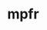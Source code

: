 ---
title: "mpfr"
layout: cache
categories: [package, develop]
meta: {"compilers": ["gcc@11.1.0", "gcc@11.4.0", "gcc@12.4.0", "gcc@13.2.0", "gcc@7.5.0", "intel-oneapi-compilers@2024.1.0", "intel-oneapi-compilers@2025.1.0"], "num_specs": 288, "num_specs_by_stack": {"aws-pcluster-neoverse_v1": 33, "aws-pcluster-x86_64_v4": 44, "data-vis-sdk": 31, "e4s": 2, "e4s-neoverse-v2": 30, "e4s-oneapi": 34, "hep": 30, "ml-linux-x86_64-rocm": 30, "radiuss": 32, "root": 288, "tutorial": 30}, "oss": ["amzn2", "ubuntu18.04", "ubuntu20.04", "ubuntu22.04", "ubuntu24.04"], "platforms": ["linux"], "stacks": ["aws-pcluster-neoverse_v1", "aws-pcluster-x86_64_v4", "data-vis-sdk", "e4s", "e4s-neoverse-v2", "e4s-oneapi", "hep", "ml-linux-x86_64-rocm", "radiuss", "root", "tutorial"], "targets": ["neoverse_v1", "neoverse_v2", "x86_64_v3", "x86_64_v4"], "versions": ["4.2.1"]}
spec_details: [{"compiler": "gcc@12.4.0", "hash": "24wrdn7x2m5wzqq67s3ikgipni4grkpv", "os": "amzn2", "platform": "linux", "size": "-", "stacks": ["aws-pcluster-neoverse_v1", "root"], "target": "neoverse_v1", "variants": ["build_system=autotools", "libs:=shared,static", "patches:=3ec29a6"], "versions": ["4.2.1"]}, {"compiler": "gcc@11.1.0", "hash": "2d2cxfolsduhnviv7wviw2dnx35uhius", "os": "ubuntu20.04", "platform": "linux", "size": "-", "stacks": ["data-vis-sdk", "root"], "target": "x86_64_v3", "variants": ["build_system=autotools", "libs:=shared,static", "patches:=3ec29a6"], "versions": ["4.2.1"]}, {"compiler": "gcc@13.2.0", "hash": "2evyqiihwiaxm4fbie7bq4mauxeje4dc", "os": "ubuntu24.04", "platform": "linux", "size": "-", "stacks": ["ml-linux-x86_64-rocm", "root"], "target": "x86_64_v3", "variants": ["build_system=autotools", "libs:=shared,static"], "versions": ["4.2.1"]}, {"compiler": "gcc@11.1.0", "hash": "2gwx5hzbcwlxgmns5kdpntyjcuxmnwuh", "os": "ubuntu20.04", "platform": "linux", "size": "-", "stacks": ["data-vis-sdk", "root"], "target": "x86_64_v3", "variants": ["build_system=autotools", "libs:=shared,static", "patches:=3ec29a6"], "versions": ["4.2.1"]}, {"compiler": "gcc@11.1.0", "hash": "2hyuaq4rwcsbaglwedzrhh6jjuyz7sds", "os": "ubuntu20.04", "platform": "linux", "size": "-", "stacks": ["data-vis-sdk", "root"], "target": "x86_64_v3", "variants": ["build_system=autotools", "libs:=shared,static"], "versions": ["4.2.1"]}, {"compiler": "gcc@11.4.0", "hash": "2omj3qtpi2hrvdikivcep47d4qhklxja", "os": "ubuntu22.04", "platform": "linux", "size": "-", "stacks": ["hep", "root", "tutorial"], "target": "x86_64_v3", "variants": ["build_system=autotools", "libs:=shared,static", "patches:=3ec29a6"], "versions": ["4.2.1"]}, {"compiler": "gcc@11.4.0", "hash": "33go57b7qtsmtm5fspamshn6ez2jtye5", "os": "ubuntu22.04", "platform": "linux", "size": "-", "stacks": ["root", "tutorial"], "target": "x86_64_v3", "variants": ["build_system=autotools", "libs:=shared,static", "patches:=3ec29a6"], "versions": ["4.2.1"]}, {"compiler": "intel-oneapi-compilers@2024.1.0", "hash": "3garyxvbfd2oyoyvs6pbpyqpxp445mhe", "os": "amzn2", "platform": "linux", "size": "-", "stacks": ["aws-pcluster-x86_64_v4", "root"], "target": "x86_64_v3", "variants": ["build_system=autotools", "libs:=shared,static", "patches:=3ec29a6"], "versions": ["4.2.1"]}, {"compiler": "intel-oneapi-compilers@2024.1.0", "hash": "3grry75idty6iu3jibd7vdmjgo7srsdr", "os": "amzn2", "platform": "linux", "size": "-", "stacks": ["aws-pcluster-x86_64_v4", "root"], "target": "x86_64_v4", "variants": ["build_system=autotools", "libs:=shared,static", "patches:=3ec29a6"], "versions": ["4.2.1"]}, {"compiler": "gcc@11.4.0", "hash": "3p36uh5mvr4occeswn5xq4vrvgxq44ze", "os": "ubuntu22.04", "platform": "linux", "size": "-", "stacks": ["root"], "target": "x86_64_v3", "variants": ["build_system=autotools", "libs:=shared,static", "patches:=3ec29a6"], "versions": ["4.2.1"]}, {"compiler": "gcc@11.4.0", "hash": "3vag4led5jhrpprujsbrsfnhspvrw3zk", "os": "ubuntu22.04", "platform": "linux", "size": "-", "stacks": ["root"], "target": "x86_64_v3", "variants": ["build_system=autotools", "libs:=shared,static"], "versions": ["4.2.1"]}, {"compiler": "gcc@7.5.0", "hash": "42lrxpshul3e2ggvxfh2qrll5tluszmo", "os": "ubuntu18.04", "platform": "linux", "size": "-", "stacks": ["radiuss", "root"], "target": "x86_64_v3", "variants": ["build_system=autotools", "libs:=shared,static", "patches:=3ec29a6"], "versions": ["4.2.1"]}, {"compiler": "intel-oneapi-compilers@2024.1.0", "hash": "44tkfi3hkil3jsucdpmifzpmuqpgjy5u", "os": "amzn2", "platform": "linux", "size": "-", "stacks": ["aws-pcluster-x86_64_v4", "root"], "target": "x86_64_v3", "variants": ["build_system=autotools", "libs:=shared,static"], "versions": ["4.2.1"]}, {"compiler": "gcc@11.1.0", "hash": "4522zrte2lysuetu54mf6yzflegmopbz", "os": "ubuntu20.04", "platform": "linux", "size": "-", "stacks": ["data-vis-sdk", "root"], "target": "x86_64_v3", "variants": ["build_system=autotools", "libs:=shared,static"], "versions": ["4.2.1"]}, {"compiler": "gcc@13.2.0", "hash": "45h2cnu4vdv3k4dilvlntdr2k6cunbdn", "os": "ubuntu24.04", "platform": "linux", "size": "-", "stacks": ["ml-linux-x86_64-rocm", "root"], "target": "x86_64_v3", "variants": ["build_system=autotools", "libs:=shared,static"], "versions": ["4.2.1"]}, {"compiler": "gcc@11.1.0", "hash": "4byjvwjtyvekrj4t6qbdpydmubfyzyaw", "os": "ubuntu20.04", "platform": "linux", "size": "-", "stacks": ["data-vis-sdk", "root"], "target": "x86_64_v3", "variants": ["build_system=autotools", "libs:=shared,static", "patches:=3ec29a6"], "versions": ["4.2.1"]}, {"compiler": "gcc@7.5.0", "hash": "4dgcm56dy4q43a3telczeto5vukl766d", "os": "ubuntu18.04", "platform": "linux", "size": "-", "stacks": ["radiuss", "root"], "target": "x86_64_v3", "variants": ["build_system=autotools", "libs:=shared,static"], "versions": ["4.2.1"]}, {"compiler": "gcc@11.4.0", "hash": "4eujqfvr5ioibik4ju3aoobkl7fenwg5", "os": "ubuntu22.04", "platform": "linux", "size": "-", "stacks": ["hep", "root", "tutorial"], "target": "x86_64_v3", "variants": ["build_system=autotools", "libs:=shared,static", "patches:=3ec29a6"], "versions": ["4.2.1"]}, {"compiler": "gcc@12.4.0", "hash": "4fstkpg7gx4hqfrj42btt3hvs2nrmnjn", "os": "amzn2", "platform": "linux", "size": "-", "stacks": ["aws-pcluster-neoverse_v1", "root"], "target": "neoverse_v1", "variants": ["build_system=autotools", "libs:=shared,static", "patches:=3ec29a6"], "versions": ["4.2.1"]}, {"compiler": "intel-oneapi-compilers@2024.1.0", "hash": "4gq25nfafoebjabi7z4hpe5vtujznhpc", "os": "amzn2", "platform": "linux", "size": "-", "stacks": ["aws-pcluster-x86_64_v4", "root"], "target": "x86_64_v3", "variants": ["build_system=autotools", "libs:=shared,static"], "versions": ["4.2.1"]}, {"compiler": "intel-oneapi-compilers@2025.1.0", "hash": "4mcg6d35dqjp7zyrtlwz5nygijuk23u2", "os": "ubuntu22.04", "platform": "linux", "size": "-", "stacks": ["e4s-oneapi", "root"], "target": "x86_64_v3", "variants": ["build_system=autotools", "libs:=shared,static"], "versions": ["4.2.1"]}, {"compiler": "gcc@12.4.0", "hash": "4sc5u67sl2at3piuwtoxv4uoxyvx7wb4", "os": "amzn2", "platform": "linux", "size": "-", "stacks": ["aws-pcluster-neoverse_v1", "root"], "target": "neoverse_v1", "variants": ["build_system=autotools", "libs:=shared,static", "patches:=3ec29a6"], "versions": ["4.2.1"]}, {"compiler": "gcc@12.4.0", "hash": "4u7pdy75kjflmby6lnte35evra62mu4k", "os": "amzn2", "platform": "linux", "size": "-", "stacks": ["aws-pcluster-neoverse_v1", "root"], "target": "neoverse_v1", "variants": ["build_system=autotools", "libs:=shared,static"], "versions": ["4.2.1"]}, {"compiler": "gcc@7.5.0", "hash": "4xgevjx5j77h6imngcgm2hbnqc7632gu", "os": "ubuntu18.04", "platform": "linux", "size": "-", "stacks": ["radiuss", "root"], "target": "x86_64_v3", "variants": ["build_system=autotools", "libs:=shared,static"], "versions": ["4.2.1"]}, {"compiler": "gcc@11.4.0", "hash": "4zl6lybxzrjsb5had26z7zn2hkr33fhz", "os": "ubuntu22.04", "platform": "linux", "size": "-", "stacks": ["hep", "root", "tutorial"], "target": "x86_64_v3", "variants": ["build_system=autotools", "libs:=shared,static"], "versions": ["4.2.1"]}, {"compiler": "gcc@7.5.0", "hash": "545isi7xo73rpcz5b3ngdcgvupfhmg7d", "os": "ubuntu18.04", "platform": "linux", "size": "-", "stacks": ["radiuss", "root"], "target": "x86_64_v3", "variants": ["build_system=autotools", "libs:=shared,static", "patches:=3ec29a6"], "versions": ["4.2.1"]}, {"compiler": "gcc@11.4.0", "hash": "57oo2q2rnikvo2stctip2o55trg3a6w7", "os": "ubuntu22.04", "platform": "linux", "size": "-", "stacks": ["e4s-neoverse-v2", "root"], "target": "neoverse_v2", "variants": ["build_system=autotools", "libs:=shared,static"], "versions": ["4.2.1"]}, {"compiler": "gcc@11.4.0", "hash": "5cmoukvcgozgyxa25g3ihlbhqsolwqdu", "os": "ubuntu22.04", "platform": "linux", "size": "-", "stacks": ["e4s-neoverse-v2", "root"], "target": "neoverse_v2", "variants": ["build_system=autotools", "libs:=shared,static", "patches:=3ec29a6"], "versions": ["4.2.1"]}, {"compiler": "gcc@12.4.0", "hash": "5ezh4wivrgypwyopo443cmtqupx2palc", "os": "amzn2", "platform": "linux", "size": "-", "stacks": ["aws-pcluster-neoverse_v1", "root"], "target": "neoverse_v1", "variants": ["build_system=autotools", "libs:=shared,static"], "versions": ["4.2.1"]}, {"compiler": "intel-oneapi-compilers@2025.1.0", "hash": "5j26nklponitoyoba6zb6pqzqj7uec45", "os": "ubuntu22.04", "platform": "linux", "size": "-", "stacks": ["e4s-oneapi", "root"], "target": "x86_64_v3", "variants": ["build_system=autotools", "libs:=shared,static"], "versions": ["4.2.1"]}, {"compiler": "gcc@11.4.0", "hash": "5jmjnuhe3dh7i35vtnhgecu7ifagbm46", "os": "ubuntu22.04", "platform": "linux", "size": "-", "stacks": ["e4s-neoverse-v2", "root"], "target": "neoverse_v2", "variants": ["build_system=autotools", "libs:=shared,static", "patches:=3ec29a6"], "versions": ["4.2.1"]}, {"compiler": "intel-oneapi-compilers@2024.1.0", "hash": "5miske4bzf6mavkstblecvraehf7qzwj", "os": "amzn2", "platform": "linux", "size": "-", "stacks": ["aws-pcluster-x86_64_v4", "root"], "target": "x86_64_v4", "variants": ["build_system=autotools", "libs:=shared,static"], "versions": ["4.2.1"]}, {"compiler": "intel-oneapi-compilers@2025.1.0", "hash": "5mmkang7qpf3dygv63kzngytbyexby6k", "os": "ubuntu22.04", "platform": "linux", "size": "-", "stacks": ["e4s-oneapi", "root"], "target": "x86_64_v3", "variants": ["build_system=autotools", "libs:=shared,static"], "versions": ["4.2.1"]}, {"compiler": "gcc@11.4.0", "hash": "5mts4clbjtkv5t53gstwpxvfn3tbllsz", "os": "ubuntu22.04", "platform": "linux", "size": "-", "stacks": ["root", "tutorial"], "target": "x86_64_v3", "variants": ["build_system=autotools", "libs:=shared,static"], "versions": ["4.2.1"]}, {"compiler": "intel-oneapi-compilers@2024.1.0", "hash": "5o6zwmfdsvgt7yo73jh6uc7ypbwbagtj", "os": "amzn2", "platform": "linux", "size": "-", "stacks": ["aws-pcluster-x86_64_v4", "root"], "target": "x86_64_v4", "variants": ["build_system=autotools", "libs:=shared,static"], "versions": ["4.2.1"]}, {"compiler": "gcc@7.5.0", "hash": "5owdl5tuw66azoqor2zgavzld2q6veyu", "os": "ubuntu18.04", "platform": "linux", "size": "-", "stacks": ["radiuss", "root"], "target": "x86_64_v3", "variants": ["build_system=autotools", "libs:=shared,static", "patches:=3ec29a6"], "versions": ["4.2.1"]}, {"compiler": "gcc@11.1.0", "hash": "5sybvvwrrlxzgzjkumladesjrf33dmeg", "os": "ubuntu20.04", "platform": "linux", "size": "-", "stacks": ["data-vis-sdk", "root"], "target": "x86_64_v3", "variants": ["build_system=autotools", "libs:=shared,static"], "versions": ["4.2.1"]}, {"compiler": "gcc@11.4.0", "hash": "5tiuyfc2rbt6fgrc4k6qe6ftgymvxflz", "os": "ubuntu22.04", "platform": "linux", "size": "-", "stacks": ["e4s-neoverse-v2", "root"], "target": "neoverse_v2", "variants": ["build_system=autotools", "libs:=shared,static"], "versions": ["4.2.1"]}, {"compiler": "gcc@12.4.0", "hash": "5tn6lc3cstp5dmem326bxfnaktzpsnvs", "os": "amzn2", "platform": "linux", "size": "-", "stacks": ["aws-pcluster-neoverse_v1", "root"], "target": "neoverse_v1", "variants": ["build_system=autotools", "libs:=shared,static", "patches:=3ec29a6"], "versions": ["4.2.1"]}, {"compiler": "gcc@12.4.0", "hash": "5wk3co5h4kw3uedtf2w2ny2s64npzepf", "os": "amzn2", "platform": "linux", "size": "-", "stacks": ["aws-pcluster-neoverse_v1", "root"], "target": "neoverse_v1", "variants": ["build_system=autotools", "libs:=shared,static", "patches:=3ec29a6"], "versions": ["4.2.1"]}, {"compiler": "gcc@7.5.0", "hash": "676kgmzya7flik3demqlt7jcwdyopfjb", "os": "ubuntu18.04", "platform": "linux", "size": "-", "stacks": ["radiuss", "root"], "target": "x86_64_v3", "variants": ["build_system=autotools", "libs:=shared,static", "patches:=3ec29a6"], "versions": ["4.2.1"]}, {"compiler": "intel-oneapi-compilers@2025.1.0", "hash": "6h534ygjlzn3bkt4xealk5szij2mxh4s", "os": "ubuntu22.04", "platform": "linux", "size": "-", "stacks": ["e4s-oneapi", "root"], "target": "x86_64_v3", "variants": ["build_system=autotools", "libs:=shared,static", "patches:=3ec29a6"], "versions": ["4.2.1"]}, {"compiler": "gcc@11.4.0", "hash": "6r7fn6qjz5xdpydpplbo3lozbsivehvn", "os": "ubuntu22.04", "platform": "linux", "size": "-", "stacks": ["hep", "root", "tutorial"], "target": "x86_64_v3", "variants": ["build_system=autotools", "libs:=shared,static"], "versions": ["4.2.1"]}, {"compiler": "gcc@11.1.0", "hash": "6vtkccod6bbjcrnqhq4rv55qpbqaqhdm", "os": "ubuntu20.04", "platform": "linux", "size": "-", "stacks": ["data-vis-sdk", "root"], "target": "x86_64_v3", "variants": ["build_system=autotools", "libs:=shared,static"], "versions": ["4.2.1"]}, {"compiler": "intel-oneapi-compilers@2024.1.0", "hash": "75utxcghhxkxe6xgfpqjsx4pnlmi3flj", "os": "amzn2", "platform": "linux", "size": "-", "stacks": ["aws-pcluster-x86_64_v4", "root"], "target": "x86_64_v4", "variants": ["build_system=autotools", "libs:=shared,static", "patches:=3ec29a6"], "versions": ["4.2.1"]}, {"compiler": "gcc@11.4.0", "hash": "7akmvxw7jlfvftbptwielcedyonkhjkx", "os": "ubuntu22.04", "platform": "linux", "size": "-", "stacks": ["root"], "target": "x86_64_v3", "variants": ["build_system=autotools", "libs:=shared,static"], "versions": ["4.2.1"]}, {"compiler": "gcc@7.5.0", "hash": "7b54i2oebdymsipsn4xac3rif5gfaqsk", "os": "ubuntu18.04", "platform": "linux", "size": "-", "stacks": ["radiuss", "root"], "target": "x86_64_v3", "variants": ["build_system=autotools", "libs:=shared,static", "patches:=3ec29a6"], "versions": ["4.2.1"]}, {"compiler": "intel-oneapi-compilers@2025.1.0", "hash": "7igondx5xjglb4ky72kfqacalanok3ry", "os": "ubuntu22.04", "platform": "linux", "size": "-", "stacks": ["e4s-oneapi", "root"], "target": "x86_64_v3", "variants": ["build_system=autotools", "libs:=shared,static"], "versions": ["4.2.1"]}, {"compiler": "gcc@11.4.0", "hash": "7kf6ar2eknlz2icjoazqm5cwx2wgxmuu", "os": "ubuntu22.04", "platform": "linux", "size": "-", "stacks": ["e4s-neoverse-v2", "root"], "target": "neoverse_v2", "variants": ["build_system=autotools", "libs:=shared,static", "patches:=3ec29a6"], "versions": ["4.2.1"]}, {"compiler": "gcc@11.4.0", "hash": "7lkpnirzjxdqgpk2dcrcx2vaxk6cget6", "os": "ubuntu22.04", "platform": "linux", "size": "-", "stacks": ["hep", "root", "tutorial"], "target": "x86_64_v3", "variants": ["build_system=autotools", "libs:=shared,static", "patches:=3ec29a6"], "versions": ["4.2.1"]}, {"compiler": "gcc@11.1.0", "hash": "7pd67r2xkjinfep6s353qmv5gxswznjx", "os": "ubuntu20.04", "platform": "linux", "size": "-", "stacks": ["data-vis-sdk", "root"], "target": "x86_64_v3", "variants": ["build_system=autotools", "libs:=shared,static"], "versions": ["4.2.1"]}, {"compiler": "gcc@11.4.0", "hash": "7vxl7ge4whmwytrasma7xbehye2jxirr", "os": "ubuntu22.04", "platform": "linux", "size": "-", "stacks": ["root"], "target": "x86_64_v3", "variants": ["build_system=autotools", "libs:=shared,static", "patches:=3ec29a6"], "versions": ["4.2.1"]}, {"compiler": "gcc@11.4.0", "hash": "7wiot4qszrvjmcydqagvxkijntik6exh", "os": "ubuntu22.04", "platform": "linux", "size": "-", "stacks": ["root"], "target": "x86_64_v3", "variants": ["build_system=autotools", "libs:=shared,static"], "versions": ["4.2.1"]}, {"compiler": "gcc@13.2.0", "hash": "7zandkcg5e5rfy5jegpenkxjtwai3cxm", "os": "ubuntu24.04", "platform": "linux", "size": "-", "stacks": ["ml-linux-x86_64-rocm", "root"], "target": "x86_64_v3", "variants": ["build_system=autotools", "libs:=shared,static", "patches:=3ec29a6"], "versions": ["4.2.1"]}, {"compiler": "gcc@7.5.0", "hash": "aa323peetdvx7amm434w4lmsnbbrzrab", "os": "ubuntu18.04", "platform": "linux", "size": "-", "stacks": ["radiuss", "root"], "target": "x86_64_v3", "variants": ["build_system=autotools", "libs:=shared,static"], "versions": ["4.2.1"]}, {"compiler": "gcc@11.4.0", "hash": "abjn4yec4cwckmwvwwtg45keufsqyhya", "os": "ubuntu22.04", "platform": "linux", "size": "-", "stacks": ["hep", "root", "tutorial"], "target": "x86_64_v3", "variants": ["build_system=autotools", "libs:=shared,static", "patches:=3ec29a6"], "versions": ["4.2.1"]}, {"compiler": "gcc@7.5.0", "hash": "ah6dcs5ghmhpv5fut3pn7gjyxyj7wkfw", "os": "ubuntu18.04", "platform": "linux", "size": "-", "stacks": ["radiuss", "root"], "target": "x86_64_v3", "variants": ["build_system=autotools", "libs:=shared,static"], "versions": ["4.2.1"]}, {"compiler": "gcc@11.4.0", "hash": "aic5ki6iveejpdor5bkfnzuvxiu6tj2z", "os": "ubuntu22.04", "platform": "linux", "size": "-", "stacks": ["root"], "target": "x86_64_v3", "variants": ["build_system=autotools", "libs:=shared,static"], "versions": ["4.2.1"]}, {"compiler": "gcc@12.4.0", "hash": "alve37wdj4mxwjskhkcjyhtkzh7t47w3", "os": "amzn2", "platform": "linux", "size": "-", "stacks": ["aws-pcluster-neoverse_v1", "root"], "target": "neoverse_v1", "variants": ["build_system=autotools", "libs:=shared,static"], "versions": ["4.2.1"]}, {"compiler": "intel-oneapi-compilers@2025.1.0", "hash": "aph7qh6qzmrzrmyp7r62igqyvdka53jt", "os": "ubuntu22.04", "platform": "linux", "size": "-", "stacks": ["e4s-oneapi", "root"], "target": "x86_64_v3", "variants": ["build_system=autotools", "libs:=shared,static", "patches:=3ec29a6"], "versions": ["4.2.1"]}, {"compiler": "intel-oneapi-compilers@2024.1.0", "hash": "autm4g75o4g5tumpici77iivznqelpig", "os": "amzn2", "platform": "linux", "size": "-", "stacks": ["aws-pcluster-x86_64_v4", "root"], "target": "x86_64_v3", "variants": ["build_system=autotools", "libs:=shared,static"], "versions": ["4.2.1"]}, {"compiler": "gcc@11.4.0", "hash": "avooa3pdpts4hoovdbhyy7dwjenmpl62", "os": "ubuntu22.04", "platform": "linux", "size": "-", "stacks": ["hep", "root", "tutorial"], "target": "x86_64_v3", "variants": ["build_system=autotools", "libs:=shared,static", "patches:=3ec29a6"], "versions": ["4.2.1"]}, {"compiler": "gcc@11.4.0", "hash": "awmhol7z6ccsxna6chlbronstgtikp7m", "os": "ubuntu22.04", "platform": "linux", "size": "-", "stacks": ["e4s-neoverse-v2", "root"], "target": "neoverse_v2", "variants": ["build_system=autotools", "libs:=shared,static", "patches:=3ec29a6"], "versions": ["4.2.1"]}, {"compiler": "gcc@11.4.0", "hash": "ax6gg2gljgd7kzr4daszl5nioqpfd34b", "os": "ubuntu22.04", "platform": "linux", "size": "-", "stacks": ["e4s-neoverse-v2", "root"], "target": "neoverse_v2", "variants": ["build_system=autotools", "libs:=shared,static", "patches:=3ec29a6"], "versions": ["4.2.1"]}, {"compiler": "intel-oneapi-compilers@2025.1.0", "hash": "azgzjxmuxa62h5situay5ird5ltq24br", "os": "ubuntu22.04", "platform": "linux", "size": "-", "stacks": ["e4s-oneapi", "root"], "target": "x86_64_v3", "variants": ["build_system=autotools", "libs:=shared,static", "patches:=3ec29a6"], "versions": ["4.2.1"]}, {"compiler": "gcc@13.2.0", "hash": "b4vwymzqtosihflfk7coqn5is3jfc4s6", "os": "ubuntu24.04", "platform": "linux", "size": "-", "stacks": ["ml-linux-x86_64-rocm", "root"], "target": "x86_64_v3", "variants": ["build_system=autotools", "libs:=shared,static", "patches:=3ec29a6"], "versions": ["4.2.1"]}, {"compiler": "gcc@13.2.0", "hash": "b5oonisiw4bqyfe3zipuuvl7qkavpwiy", "os": "ubuntu24.04", "platform": "linux", "size": "-", "stacks": ["hep", "ml-linux-x86_64-rocm", "radiuss", "root"], "target": "x86_64_v3", "variants": ["build_system=autotools", "libs:=shared,static", "patches:=3ec29a6"], "versions": ["4.2.1"]}, {"compiler": "gcc@11.1.0", "hash": "bav6752q65ot2ljy4al3c4irj4hcjknm", "os": "ubuntu20.04", "platform": "linux", "size": "-", "stacks": ["data-vis-sdk", "root"], "target": "x86_64_v3", "variants": ["build_system=autotools", "libs:=shared,static"], "versions": ["4.2.1"]}, {"compiler": "gcc@11.4.0", "hash": "bbjhznek54imzmmcybnd6mmw6xqs64ut", "os": "ubuntu22.04", "platform": "linux", "size": "-", "stacks": ["root"], "target": "x86_64_v3", "variants": ["build_system=autotools", "libs:=shared,static", "patches:=3ec29a6"], "versions": ["4.2.1"]}, {"compiler": "intel-oneapi-compilers@2025.1.0", "hash": "bhzjgjdvhhsjk6decomlpkkpbupskgsc", "os": "ubuntu22.04", "platform": "linux", "size": "-", "stacks": ["e4s-oneapi", "root"], "target": "x86_64_v3", "variants": ["build_system=autotools", "libs:=shared,static"], "versions": ["4.2.1"]}, {"compiler": "gcc@11.4.0", "hash": "bkt2iiwf2n4cg65vcy2usyr5vo64nqdl", "os": "ubuntu22.04", "platform": "linux", "size": "-", "stacks": ["e4s-neoverse-v2", "root"], "target": "neoverse_v2", "variants": ["build_system=autotools", "libs:=shared,static", "patches:=3ec29a6"], "versions": ["4.2.1"]}, {"compiler": "gcc@11.4.0", "hash": "blptti3a2zbphlsbocddt4owvoejzc3c", "os": "ubuntu22.04", "platform": "linux", "size": "-", "stacks": ["hep", "root", "tutorial"], "target": "x86_64_v3", "variants": ["build_system=autotools", "libs:=shared,static", "patches:=3ec29a6"], "versions": ["4.2.1"]}, {"compiler": "gcc@12.4.0", "hash": "bmgzlkgsd523rjg5rrcw6owmskpcvg6u", "os": "amzn2", "platform": "linux", "size": "-", "stacks": ["aws-pcluster-neoverse_v1", "root"], "target": "neoverse_v1", "variants": ["build_system=autotools", "libs:=shared,static", "patches:=3ec29a6"], "versions": ["4.2.1"]}, {"compiler": "gcc@13.2.0", "hash": "boel6fenjz2opahrg6mxumucmkk5u2f3", "os": "ubuntu24.04", "platform": "linux", "size": "-", "stacks": ["ml-linux-x86_64-rocm", "root"], "target": "x86_64_v3", "variants": ["build_system=autotools", "libs:=shared,static"], "versions": ["4.2.1"]}, {"compiler": "intel-oneapi-compilers@2025.1.0", "hash": "bqnenppi2holpshkm3elh5ngkv6lvoul", "os": "ubuntu22.04", "platform": "linux", "size": "-", "stacks": ["e4s-oneapi", "root"], "target": "x86_64_v3", "variants": ["build_system=autotools", "libs:=shared,static", "patches:=3ec29a6"], "versions": ["4.2.1"]}, {"compiler": "intel-oneapi-compilers@2024.1.0", "hash": "btkz7lewok3n3b7jgfowfjhrrgz2d66t", "os": "amzn2", "platform": "linux", "size": "-", "stacks": ["aws-pcluster-x86_64_v4", "root"], "target": "x86_64_v3", "variants": ["build_system=autotools", "libs:=shared,static"], "versions": ["4.2.1"]}, {"compiler": "gcc@11.4.0", "hash": "btribozsh7ybjh2iird542fatzgtcrq6", "os": "ubuntu22.04", "platform": "linux", "size": "-", "stacks": ["root"], "target": "x86_64_v3", "variants": ["build_system=autotools", "libs:=shared,static"], "versions": ["4.2.1"]}, {"compiler": "gcc@11.1.0", "hash": "byz64reo3m5gjspv3ajb22knltqockbe", "os": "ubuntu20.04", "platform": "linux", "size": "-", "stacks": ["data-vis-sdk", "root"], "target": "x86_64_v3", "variants": ["build_system=autotools", "libs:=shared,static", "patches:=3ec29a6"], "versions": ["4.2.1"]}, {"compiler": "gcc@12.4.0", "hash": "c6wowxpnr7ldl2wavosrodli5vkplu22", "os": "amzn2", "platform": "linux", "size": "-", "stacks": ["aws-pcluster-neoverse_v1", "root"], "target": "neoverse_v1", "variants": ["build_system=autotools", "libs:=shared,static"], "versions": ["4.2.1"]}, {"compiler": "intel-oneapi-compilers@2024.1.0", "hash": "c7pdwqxgfitqby3kqkzsvfottg6sv6eq", "os": "amzn2", "platform": "linux", "size": "-", "stacks": ["aws-pcluster-x86_64_v4", "root"], "target": "x86_64_v4", "variants": ["build_system=autotools", "libs:=shared,static", "patches:=3ec29a6"], "versions": ["4.2.1"]}, {"compiler": "gcc@11.4.0", "hash": "cbd66qmipwqsdrdjdt5bzglneful32cj", "os": "ubuntu22.04", "platform": "linux", "size": "-", "stacks": ["hep", "root", "tutorial"], "target": "x86_64_v3", "variants": ["build_system=autotools", "libs:=shared,static"], "versions": ["4.2.1"]}, {"compiler": "gcc@11.4.0", "hash": "cbeszc7cgfqxifeunjpkd5ly2w67fp4y", "os": "ubuntu22.04", "platform": "linux", "size": "-", "stacks": ["hep", "root", "tutorial"], "target": "x86_64_v3", "variants": ["build_system=autotools", "libs:=shared,static", "patches:=3ec29a6"], "versions": ["4.2.1"]}, {"compiler": "gcc@11.4.0", "hash": "ciqlnswylaij4nu5c3f2hmmet4ieyesl", "os": "ubuntu22.04", "platform": "linux", "size": "-", "stacks": ["hep", "root", "tutorial"], "target": "x86_64_v3", "variants": ["build_system=autotools", "libs:=shared,static", "patches:=3ec29a6"], "versions": ["4.2.1"]}, {"compiler": "gcc@12.4.0", "hash": "cskaa65xfp5oqgtdrxb3bac24fvxvrom", "os": "amzn2", "platform": "linux", "size": "-", "stacks": ["aws-pcluster-neoverse_v1", "root"], "target": "neoverse_v1", "variants": ["build_system=autotools", "libs:=shared,static"], "versions": ["4.2.1"]}, {"compiler": "gcc@11.4.0", "hash": "cu6666ar4fvfx3ukjxdno6nqg6dldb57", "os": "ubuntu22.04", "platform": "linux", "size": "-", "stacks": ["e4s-neoverse-v2", "root"], "target": "neoverse_v2", "variants": ["build_system=autotools", "libs:=shared,static"], "versions": ["4.2.1"]}, {"compiler": "gcc@12.4.0", "hash": "d3mlytdb3hu7iv3clzpynk2hqyojqlwo", "os": "amzn2", "platform": "linux", "size": "-", "stacks": ["aws-pcluster-neoverse_v1", "root"], "target": "neoverse_v1", "variants": ["build_system=autotools", "libs:=shared,static", "patches:=3ec29a6"], "versions": ["4.2.1"]}, {"compiler": "gcc@7.5.0", "hash": "d3ub2543br47pp6uupikdvp2kh2gzsi5", "os": "ubuntu18.04", "platform": "linux", "size": "-", "stacks": ["radiuss", "root"], "target": "x86_64_v3", "variants": ["build_system=autotools", "libs:=shared,static"], "versions": ["4.2.1"]}, {"compiler": "gcc@13.2.0", "hash": "d3v7b2ckqv5hw3g2nfy6e7nodtnqcfnb", "os": "ubuntu24.04", "platform": "linux", "size": "-", "stacks": ["hep", "ml-linux-x86_64-rocm", "radiuss", "root"], "target": "x86_64_v3", "variants": ["build_system=autotools", "libs:=shared,static", "patches:=3ec29a6"], "versions": ["4.2.1"]}, {"compiler": "gcc@13.2.0", "hash": "d4wetpiouixn5ze5m27dnatvr6go4qzb", "os": "ubuntu24.04", "platform": "linux", "size": "-", "stacks": ["ml-linux-x86_64-rocm", "root"], "target": "x86_64_v3", "variants": ["build_system=autotools", "libs:=shared,static"], "versions": ["4.2.1"]}, {"compiler": "gcc@13.2.0", "hash": "d5hqgwu5tfbc43ywbkkm56c3kix3gsip", "os": "ubuntu24.04", "platform": "linux", "size": "-", "stacks": ["ml-linux-x86_64-rocm", "root"], "target": "x86_64_v3", "variants": ["build_system=autotools", "libs:=shared,static", "patches:=3ec29a6"], "versions": ["4.2.1"]}, {"compiler": "gcc@12.4.0", "hash": "dcgko5jw7dsn5ipoimxalghrofa756zf", "os": "amzn2", "platform": "linux", "size": "-", "stacks": ["aws-pcluster-neoverse_v1", "root"], "target": "neoverse_v1", "variants": ["build_system=autotools", "libs:=shared,static", "patches:=3ec29a6"], "versions": ["4.2.1"]}, {"compiler": "intel-oneapi-compilers@2025.1.0", "hash": "dphh2hz45rzx6ddphcsno7lchx5m5o7s", "os": "ubuntu22.04", "platform": "linux", "size": "-", "stacks": ["e4s-oneapi", "root"], "target": "x86_64_v3", "variants": ["build_system=autotools", "libs:=shared,static", "patches:=3ec29a6"], "versions": ["4.2.1"]}, {"compiler": "intel-oneapi-compilers@2025.1.0", "hash": "dukuoc2wxz342tg5crki3tg5ssl63bt6", "os": "ubuntu22.04", "platform": "linux", "size": "-", "stacks": ["e4s-oneapi", "root"], "target": "x86_64_v3", "variants": ["build_system=autotools", "libs:=shared,static"], "versions": ["4.2.1"]}, {"compiler": "intel-oneapi-compilers@2025.1.0", "hash": "ei5aighhqj2vamfidozhbwmsi54yvpbs", "os": "ubuntu22.04", "platform": "linux", "size": "-", "stacks": ["e4s-oneapi", "root"], "target": "x86_64_v3", "variants": ["build_system=autotools", "libs:=shared,static", "patches:=3ec29a6"], "versions": ["4.2.1"]}, {"compiler": "gcc@11.1.0", "hash": "eiahrcw4rmemtq3mnrluq5ncbslcavph", "os": "ubuntu20.04", "platform": "linux", "size": "-", "stacks": ["data-vis-sdk", "root"], "target": "x86_64_v3", "variants": ["build_system=autotools", "libs:=shared,static", "patches:=3ec29a6"], "versions": ["4.2.1"]}, {"compiler": "intel-oneapi-compilers@2025.1.0", "hash": "eriwkntisbolw5ez7hpbdzkzts47z2og", "os": "ubuntu22.04", "platform": "linux", "size": "-", "stacks": ["e4s-oneapi", "root"], "target": "x86_64_v3", "variants": ["build_system=autotools", "libs:=shared,static", "patches:=3ec29a6"], "versions": ["4.2.1"]}, {"compiler": "gcc@12.4.0", "hash": "ery5nvumoxcf2rnzra4oo3hphbetzpzc", "os": "amzn2", "platform": "linux", "size": "-", "stacks": ["aws-pcluster-neoverse_v1", "root"], "target": "neoverse_v1", "variants": ["build_system=autotools", "libs:=shared,static"], "versions": ["4.2.1"]}, {"compiler": "gcc@11.4.0", "hash": "eskffty2ta4omxjvmomnduyyo3wv4hvr", "os": "ubuntu22.04", "platform": "linux", "size": "-", "stacks": ["root"], "target": "x86_64_v3", "variants": ["build_system=autotools", "libs:=shared,static", "patches:=3ec29a6"], "versions": ["4.2.1"]}, {"compiler": "gcc@11.4.0", "hash": "evjk55vydi6llj4ylfwjubgeomlvnyjr", "os": "ubuntu22.04", "platform": "linux", "size": "-", "stacks": ["root"], "target": "x86_64_v3", "variants": ["build_system=autotools", "libs:=shared,static", "patches:=3ec29a6"], "versions": ["4.2.1"]}, {"compiler": "gcc@13.2.0", "hash": "evonq6ssdtvowzbmczpe6chip7gxobpg", "os": "ubuntu24.04", "platform": "linux", "size": "-", "stacks": ["ml-linux-x86_64-rocm", "root"], "target": "x86_64_v3", "variants": ["build_system=autotools", "libs:=shared,static", "patches:=3ec29a6"], "versions": ["4.2.1"]}, {"compiler": "gcc@11.4.0", "hash": "ezr4yr7ljdpy6tf4kzw4ehprge5gmjsd", "os": "ubuntu22.04", "platform": "linux", "size": "-", "stacks": ["hep", "root", "tutorial"], "target": "x86_64_v3", "variants": ["build_system=autotools", "libs:=shared,static", "patches:=3ec29a6"], "versions": ["4.2.1"]}, {"compiler": "gcc@11.4.0", "hash": "f3ja3ysxh7rdhuwl4px6s6is6tkn76b3", "os": "ubuntu22.04", "platform": "linux", "size": "-", "stacks": ["root"], "target": "x86_64_v3", "variants": ["build_system=autotools", "libs:=shared,static", "patches:=3ec29a6"], "versions": ["4.2.1"]}, {"compiler": "intel-oneapi-compilers@2025.1.0", "hash": "f5tjeklrpj2odawn3qrknnt62c54tbes", "os": "ubuntu22.04", "platform": "linux", "size": "-", "stacks": ["e4s-oneapi", "root"], "target": "x86_64_v3", "variants": ["build_system=autotools", "libs:=shared,static"], "versions": ["4.2.1"]}, {"compiler": "gcc@13.2.0", "hash": "fb6ynixthhklpl5xa2fw7bztewdvwcwr", "os": "ubuntu24.04", "platform": "linux", "size": "-", "stacks": ["ml-linux-x86_64-rocm", "root"], "target": "x86_64_v3", "variants": ["build_system=autotools", "libs:=shared,static", "patches:=3ec29a6"], "versions": ["4.2.1"]}, {"compiler": "gcc@11.1.0", "hash": "fdw5zrrf6r7hi25loyl7pcew56m6rnrz", "os": "ubuntu20.04", "platform": "linux", "size": "-", "stacks": ["data-vis-sdk", "root"], "target": "x86_64_v3", "variants": ["build_system=autotools", "libs:=shared,static", "patches:=3ec29a6"], "versions": ["4.2.1"]}, {"compiler": "gcc@11.4.0", "hash": "ff5o5enz42fianxtl5hx4lyp6nzcxb3s", "os": "ubuntu22.04", "platform": "linux", "size": "-", "stacks": ["e4s-neoverse-v2", "root"], "target": "neoverse_v2", "variants": ["build_system=autotools", "libs:=shared,static"], "versions": ["4.2.1"]}, {"compiler": "gcc@11.4.0", "hash": "fgexm4xk2yt65bh66w43lprpxhuz3qfi", "os": "ubuntu22.04", "platform": "linux", "size": "-", "stacks": ["hep", "root", "tutorial"], "target": "x86_64_v3", "variants": ["build_system=autotools", "libs:=shared,static"], "versions": ["4.2.1"]}, {"compiler": "gcc@12.4.0", "hash": "fjwpukykgvhjeoztlwgy6yunt7gey6ed", "os": "amzn2", "platform": "linux", "size": "-", "stacks": ["aws-pcluster-neoverse_v1", "root"], "target": "neoverse_v1", "variants": ["build_system=autotools", "libs:=shared,static", "patches:=3ec29a6"], "versions": ["4.2.1"]}, {"compiler": "gcc@12.4.0", "hash": "fkjnd7q2nz3axkeefrgigark2pzxhcox", "os": "amzn2", "platform": "linux", "size": "-", "stacks": ["aws-pcluster-neoverse_v1", "root"], "target": "neoverse_v1", "variants": ["build_system=autotools", "libs:=shared,static"], "versions": ["4.2.1"]}, {"compiler": "intel-oneapi-compilers@2025.1.0", "hash": "fkxbbnmhxbdkz5ljggv74rcaf536flxv", "os": "ubuntu22.04", "platform": "linux", "size": "-", "stacks": ["e4s-oneapi", "root"], "target": "x86_64_v3", "variants": ["build_system=autotools", "libs:=shared,static", "patches:=3ec29a6"], "versions": ["4.2.1"]}, {"compiler": "gcc@11.4.0", "hash": "fnttormh6dotelkkvyr7otnwwywuuy5o", "os": "ubuntu22.04", "platform": "linux", "size": "-", "stacks": ["root"], "target": "x86_64_v3", "variants": ["build_system=autotools", "libs:=shared,static", "patches:=3ec29a6"], "versions": ["4.2.1"]}, {"compiler": "intel-oneapi-compilers@2024.1.0", "hash": "fvv6tdmjyt7ixsyororjuphyfvsolkkv", "os": "amzn2", "platform": "linux", "size": "-", "stacks": ["aws-pcluster-x86_64_v4", "root"], "target": "x86_64_v4", "variants": ["build_system=autotools", "libs:=shared,static", "patches:=3ec29a6"], "versions": ["4.2.1"]}, {"compiler": "intel-oneapi-compilers@2024.1.0", "hash": "fwimeqracbl65ghocqm63koa2o2ppn6o", "os": "amzn2", "platform": "linux", "size": "-", "stacks": ["aws-pcluster-x86_64_v4", "root"], "target": "x86_64_v3", "variants": ["build_system=autotools", "libs:=shared,static", "patches:=3ec29a6"], "versions": ["4.2.1"]}, {"compiler": "gcc@11.4.0", "hash": "fxqc66gtfhmjz5neeyhkkmzg65gwyy6j", "os": "ubuntu22.04", "platform": "linux", "size": "-", "stacks": ["root"], "target": "x86_64_v3", "variants": ["build_system=autotools", "libs:=shared,static"], "versions": ["4.2.1"]}, {"compiler": "gcc@13.2.0", "hash": "g4mvxozrnn5opzzre2c4af2t4wlwr7j3", "os": "ubuntu24.04", "platform": "linux", "size": "-", "stacks": ["ml-linux-x86_64-rocm", "root"], "target": "x86_64_v3", "variants": ["build_system=autotools", "libs:=shared,static", "patches:=3ec29a6"], "versions": ["4.2.1"]}, {"compiler": "gcc@11.4.0", "hash": "g7u7gl32pi2u5ego6it2ltgtd3jsnk6q", "os": "ubuntu22.04", "platform": "linux", "size": "-", "stacks": ["e4s-neoverse-v2", "root"], "target": "neoverse_v2", "variants": ["build_system=autotools", "libs:=shared,static"], "versions": ["4.2.1"]}, {"compiler": "gcc@11.4.0", "hash": "gbvrtcbwevh4ifbpjixlcztpw2maunxp", "os": "ubuntu22.04", "platform": "linux", "size": "-", "stacks": ["hep", "root", "tutorial"], "target": "x86_64_v3", "variants": ["build_system=autotools", "libs:=shared,static", "patches:=3ec29a6"], "versions": ["4.2.1"]}, {"compiler": "gcc@11.4.0", "hash": "girhay4kzvfcriixx65xwtoe2um5dpuv", "os": "ubuntu22.04", "platform": "linux", "size": "-", "stacks": ["root"], "target": "x86_64_v3", "variants": ["build_system=autotools", "libs:=shared,static", "patches:=3ec29a6"], "versions": ["4.2.1"]}, {"compiler": "gcc@11.1.0", "hash": "gl3y5i5fjuiodoh73ujpb5cyvy5ndger", "os": "ubuntu20.04", "platform": "linux", "size": "-", "stacks": ["data-vis-sdk", "root"], "target": "x86_64_v3", "variants": ["build_system=autotools", "libs:=shared,static", "patches:=3ec29a6"], "versions": ["4.2.1"]}, {"compiler": "intel-oneapi-compilers@2025.1.0", "hash": "gljskzyydk6gfofs33ds74pinchgnuiv", "os": "ubuntu22.04", "platform": "linux", "size": "-", "stacks": ["e4s-oneapi", "root"], "target": "x86_64_v3", "variants": ["build_system=autotools", "libs:=shared,static"], "versions": ["4.2.1"]}, {"compiler": "gcc@7.5.0", "hash": "gvdeg46ge5ijcbgjutyk2lw7mnj2gux5", "os": "ubuntu18.04", "platform": "linux", "size": "-", "stacks": ["radiuss", "root"], "target": "x86_64_v3", "variants": ["build_system=autotools", "libs:=shared,static", "patches:=3ec29a6"], "versions": ["4.2.1"]}, {"compiler": "intel-oneapi-compilers@2024.1.0", "hash": "gylxyoesi3san5bkaxctj22iowf7n5gq", "os": "amzn2", "platform": "linux", "size": "-", "stacks": ["aws-pcluster-x86_64_v4", "root"], "target": "x86_64_v4", "variants": ["build_system=autotools", "libs:=shared,static"], "versions": ["4.2.1"]}, {"compiler": "intel-oneapi-compilers@2024.1.0", "hash": "gyrgu3eibyekd4wxu733mmgd36adhfko", "os": "amzn2", "platform": "linux", "size": "-", "stacks": ["aws-pcluster-x86_64_v4", "root"], "target": "x86_64_v3", "variants": ["build_system=autotools", "libs:=shared,static", "patches:=3ec29a6"], "versions": ["4.2.1"]}, {"compiler": "gcc@13.2.0", "hash": "h7kmpazwykj2p4idllys4uppregd4cwk", "os": "ubuntu24.04", "platform": "linux", "size": "-", "stacks": ["ml-linux-x86_64-rocm", "root"], "target": "x86_64_v3", "variants": ["build_system=autotools", "libs:=shared,static", "patches:=3ec29a6"], "versions": ["4.2.1"]}, {"compiler": "gcc@11.4.0", "hash": "h7toprzqjcos2clwku6ukms72snngzst", "os": "ubuntu22.04", "platform": "linux", "size": "-", "stacks": ["e4s-neoverse-v2", "root"], "target": "neoverse_v2", "variants": ["build_system=autotools", "libs:=shared,static", "patches:=3ec29a6"], "versions": ["4.2.1"]}, {"compiler": "gcc@12.4.0", "hash": "hhgqzjpyw43owlvc5kx6r5hgnsulyczt", "os": "amzn2", "platform": "linux", "size": "-", "stacks": ["aws-pcluster-neoverse_v1", "root"], "target": "neoverse_v1", "variants": ["build_system=autotools", "libs:=shared,static", "patches:=3ec29a6"], "versions": ["4.2.1"]}, {"compiler": "gcc@12.4.0", "hash": "hhysfycmfqr7hwaukc4uhpovrn2yo36d", "os": "amzn2", "platform": "linux", "size": "-", "stacks": ["aws-pcluster-neoverse_v1", "root"], "target": "neoverse_v1", "variants": ["build_system=autotools", "libs:=shared,static"], "versions": ["4.2.1"]}, {"compiler": "gcc@7.5.0", "hash": "hllgwlyb46zs65tjy2iwlyseo2znivnd", "os": "ubuntu18.04", "platform": "linux", "size": "-", "stacks": ["radiuss", "root"], "target": "x86_64_v3", "variants": ["build_system=autotools", "libs:=shared,static", "patches:=3ec29a6"], "versions": ["4.2.1"]}, {"compiler": "intel-oneapi-compilers@2024.1.0", "hash": "hqzeyiliqeatsnv6vorwl2xsppekkbws", "os": "amzn2", "platform": "linux", "size": "-", "stacks": ["aws-pcluster-x86_64_v4", "root"], "target": "x86_64_v3", "variants": ["build_system=autotools", "libs:=shared,static", "patches:=3ec29a6"], "versions": ["4.2.1"]}, {"compiler": "intel-oneapi-compilers@2024.1.0", "hash": "hrlza5qi4rumvpt6rm7yfv5hnuug7h5z", "os": "amzn2", "platform": "linux", "size": "-", "stacks": ["aws-pcluster-x86_64_v4", "root"], "target": "x86_64_v4", "variants": ["build_system=autotools", "libs:=shared,static"], "versions": ["4.2.1"]}, {"compiler": "gcc@13.2.0", "hash": "huy3plroq3r6wq2iai7cxdppesax744o", "os": "ubuntu24.04", "platform": "linux", "size": "-", "stacks": ["ml-linux-x86_64-rocm", "root"], "target": "x86_64_v3", "variants": ["build_system=autotools", "libs:=shared,static"], "versions": ["4.2.1"]}, {"compiler": "gcc@11.1.0", "hash": "i2a4rkatnmqvqgfqilbdkjwvdveniyta", "os": "ubuntu20.04", "platform": "linux", "size": "-", "stacks": ["data-vis-sdk", "root"], "target": "x86_64_v3", "variants": ["build_system=autotools", "libs:=shared,static", "patches:=3ec29a6"], "versions": ["4.2.1"]}, {"compiler": "intel-oneapi-compilers@2024.1.0", "hash": "i2a676vhz7g7sfj4spl7ynpwc7ac6jjv", "os": "amzn2", "platform": "linux", "size": "-", "stacks": ["aws-pcluster-x86_64_v4", "root"], "target": "x86_64_v3", "variants": ["build_system=autotools", "libs:=shared,static"], "versions": ["4.2.1"]}, {"compiler": "gcc@12.4.0", "hash": "iaa57jl4q7x2snez4kqqx4zg4snredxu", "os": "amzn2", "platform": "linux", "size": "-", "stacks": ["aws-pcluster-neoverse_v1", "root"], "target": "neoverse_v1", "variants": ["build_system=autotools", "libs:=shared,static", "patches:=3ec29a6"], "versions": ["4.2.1"]}, {"compiler": "gcc@13.2.0", "hash": "icm6dj3tb44hkqpcw6klfr6wq5o4f47x", "os": "ubuntu24.04", "platform": "linux", "size": "-", "stacks": ["hep", "ml-linux-x86_64-rocm", "radiuss", "root"], "target": "x86_64_v3", "variants": ["build_system=autotools", "libs:=shared,static", "patches:=3ec29a6"], "versions": ["4.2.1"]}, {"compiler": "gcc@11.4.0", "hash": "ieol5vrcgzaqwhyyjjq5abxrlxar3e26", "os": "ubuntu22.04", "platform": "linux", "size": "-", "stacks": ["root"], "target": "x86_64_v3", "variants": ["build_system=autotools", "libs:=shared,static", "patches:=3ec29a6"], "versions": ["4.2.1"]}, {"compiler": "intel-oneapi-compilers@2025.1.0", "hash": "ihreleiebigy47bipyctfed3ub7hdt45", "os": "ubuntu22.04", "platform": "linux", "size": "-", "stacks": ["e4s-oneapi", "root"], "target": "x86_64_v3", "variants": ["build_system=autotools", "libs:=shared,static", "patches:=3ec29a6"], "versions": ["4.2.1"]}, {"compiler": "gcc@11.1.0", "hash": "ij4chckdlscodkq4n4nsafnmoq2fo4as", "os": "ubuntu20.04", "platform": "linux", "size": "-", "stacks": ["data-vis-sdk", "root"], "target": "x86_64_v3", "variants": ["build_system=autotools", "libs:=shared,static", "patches:=3ec29a6"], "versions": ["4.2.1"]}, {"compiler": "gcc@11.1.0", "hash": "iji7bwohl7gmgj7xuneyebfrn2wtgd6w", "os": "ubuntu20.04", "platform": "linux", "size": "-", "stacks": ["data-vis-sdk", "root"], "target": "x86_64_v3", "variants": ["build_system=autotools", "libs:=shared,static", "patches:=3ec29a6"], "versions": ["4.2.1"]}, {"compiler": "gcc@11.4.0", "hash": "il2qm7d5qqglqj3l5vycgjgvq7aqrap2", "os": "ubuntu22.04", "platform": "linux", "size": "-", "stacks": ["hep", "root", "tutorial"], "target": "x86_64_v3", "variants": ["build_system=autotools", "libs:=shared,static"], "versions": ["4.2.1"]}, {"compiler": "gcc@11.4.0", "hash": "j2djtwarpxkzmd3af4vauakqeofufae6", "os": "ubuntu22.04", "platform": "linux", "size": "-", "stacks": ["e4s-neoverse-v2", "root"], "target": "neoverse_v2", "variants": ["build_system=autotools", "libs:=shared,static", "patches:=3ec29a6"], "versions": ["4.2.1"]}, {"compiler": "gcc@12.4.0", "hash": "j4zbcnr5p3wlqmiauum63o5rhhn3oxoa", "os": "amzn2", "platform": "linux", "size": "-", "stacks": ["aws-pcluster-neoverse_v1", "root"], "target": "neoverse_v1", "variants": ["build_system=autotools", "libs:=shared,static"], "versions": ["4.2.1"]}, {"compiler": "gcc@11.1.0", "hash": "j6mqegef5rsgzaal5mh2mrmgizj5rx34", "os": "ubuntu20.04", "platform": "linux", "size": "-", "stacks": ["data-vis-sdk", "root"], "target": "x86_64_v3", "variants": ["build_system=autotools", "libs:=shared,static", "patches:=3ec29a6"], "versions": ["4.2.1"]}, {"compiler": "gcc@13.2.0", "hash": "j7zzlcadoep7dt5ghy5mxs5l6qvzfayq", "os": "ubuntu24.04", "platform": "linux", "size": "-", "stacks": ["ml-linux-x86_64-rocm", "root"], "target": "x86_64_v3", "variants": ["build_system=autotools", "libs:=shared,static", "patches:=3ec29a6"], "versions": ["4.2.1"]}, {"compiler": "intel-oneapi-compilers@2024.1.0", "hash": "jgnl5nq4plqvxfpyzsqd2e2fhzhg542f", "os": "amzn2", "platform": "linux", "size": "-", "stacks": ["aws-pcluster-x86_64_v4", "root"], "target": "x86_64_v3", "variants": ["build_system=autotools", "libs:=shared,static"], "versions": ["4.2.1"]}, {"compiler": "intel-oneapi-compilers@2024.1.0", "hash": "jjajdrufavi2byfqagq4nsbfe2tz34vz", "os": "amzn2", "platform": "linux", "size": "-", "stacks": ["aws-pcluster-x86_64_v4", "root"], "target": "x86_64_v3", "variants": ["build_system=autotools", "libs:=shared,static", "patches:=3ec29a6"], "versions": ["4.2.1"]}, {"compiler": "gcc@13.2.0", "hash": "jjkt6hfs5ubigd5k7yqomslg25srznus", "os": "ubuntu24.04", "platform": "linux", "size": "-", "stacks": ["ml-linux-x86_64-rocm", "root"], "target": "x86_64_v3", "variants": ["build_system=autotools", "libs:=shared,static"], "versions": ["4.2.1"]}, {"compiler": "intel-oneapi-compilers@2025.1.0", "hash": "jnv5kdsmrvokg7r4a27axfqf4l5luf76", "os": "ubuntu22.04", "platform": "linux", "size": "-", "stacks": ["e4s-oneapi", "root"], "target": "x86_64_v3", "variants": ["build_system=autotools", "libs:=shared,static"], "versions": ["4.2.1"]}, {"compiler": "gcc@11.4.0", "hash": "jp7khrvccvwg75a47tlc7kr4js4r2u5g", "os": "ubuntu22.04", "platform": "linux", "size": "-", "stacks": ["hep", "root", "tutorial"], "target": "x86_64_v3", "variants": ["build_system=autotools", "libs:=shared,static", "patches:=3ec29a6"], "versions": ["4.2.1"]}, {"compiler": "intel-oneapi-compilers@2025.1.0", "hash": "jpytktmlpxq3qxsviwx5gndlyeq2i77x", "os": "ubuntu22.04", "platform": "linux", "size": "-", "stacks": ["e4s-oneapi", "root"], "target": "x86_64_v3", "variants": ["build_system=autotools", "libs:=shared,static"], "versions": ["4.2.1"]}, {"compiler": "gcc@11.4.0", "hash": "jrw6jadwnddybimu47yg4m6hzxof7wuz", "os": "ubuntu22.04", "platform": "linux", "size": "-", "stacks": ["hep", "root", "tutorial"], "target": "x86_64_v3", "variants": ["build_system=autotools", "libs:=shared,static"], "versions": ["4.2.1"]}, {"compiler": "intel-oneapi-compilers@2024.1.0", "hash": "jvzxknmraxgviicwd2hddkmtwsm6bfad", "os": "amzn2", "platform": "linux", "size": "-", "stacks": ["aws-pcluster-x86_64_v4", "root"], "target": "x86_64_v4", "variants": ["build_system=autotools", "libs:=shared,static"], "versions": ["4.2.1"]}, {"compiler": "gcc@11.4.0", "hash": "k25fm2i4ndkurak7b5j5hjlag636jo52", "os": "ubuntu22.04", "platform": "linux", "size": "-", "stacks": ["root"], "target": "x86_64_v3", "variants": ["build_system=autotools", "libs:=shared,static"], "versions": ["4.2.1"]}, {"compiler": "gcc@12.4.0", "hash": "kbcasoxbvnt763by4rn3zzd2n7saidwb", "os": "amzn2", "platform": "linux", "size": "-", "stacks": ["aws-pcluster-neoverse_v1", "root"], "target": "neoverse_v1", "variants": ["build_system=autotools", "libs:=shared,static", "patches:=3ec29a6"], "versions": ["4.2.1"]}, {"compiler": "gcc@11.4.0", "hash": "keyqddkgtcojas66tzad3pmorsgv2t7s", "os": "ubuntu22.04", "platform": "linux", "size": "-", "stacks": ["root"], "target": "x86_64_v3", "variants": ["build_system=autotools", "libs:=shared,static", "patches:=3ec29a6"], "versions": ["4.2.1"]}, {"compiler": "gcc@13.2.0", "hash": "khje2liwo3q2llljf2osoe6rrevfwmxf", "os": "ubuntu24.04", "platform": "linux", "size": "-", "stacks": ["ml-linux-x86_64-rocm", "root"], "target": "x86_64_v3", "variants": ["build_system=autotools", "libs:=shared,static"], "versions": ["4.2.1"]}, {"compiler": "gcc@7.5.0", "hash": "kitmkur53t3gax3sni4unpn527wtictp", "os": "ubuntu18.04", "platform": "linux", "size": "-", "stacks": ["radiuss", "root"], "target": "x86_64_v3", "variants": ["build_system=autotools", "libs:=shared,static", "patches:=3ec29a6"], "versions": ["4.2.1"]}, {"compiler": "intel-oneapi-compilers@2025.1.0", "hash": "kiv5o7hkf6lsujn672ocsor452vm6lxv", "os": "ubuntu22.04", "platform": "linux", "size": "-", "stacks": ["e4s-oneapi", "root"], "target": "x86_64_v3", "variants": ["build_system=autotools", "libs:=shared,static", "patches:=3ec29a6"], "versions": ["4.2.1"]}, {"compiler": "gcc@11.1.0", "hash": "kpluzwbnplhzb7qrwbjvw5rolaxlgqvm", "os": "ubuntu20.04", "platform": "linux", "size": "-", "stacks": ["data-vis-sdk", "root"], "target": "x86_64_v3", "variants": ["build_system=autotools", "libs:=shared,static", "patches:=3ec29a6"], "versions": ["4.2.1"]}, {"compiler": "intel-oneapi-compilers@2024.1.0", "hash": "kthhyljmnkeukh45skn4e5bz2bsvh2ax", "os": "amzn2", "platform": "linux", "size": "-", "stacks": ["aws-pcluster-x86_64_v4", "root"], "target": "x86_64_v3", "variants": ["build_system=autotools", "libs:=shared,static", "patches:=3ec29a6"], "versions": ["4.2.1"]}, {"compiler": "intel-oneapi-compilers@2024.1.0", "hash": "kw3kwo6ganr7vzz3uhfwwttsxhunw6ca", "os": "amzn2", "platform": "linux", "size": "-", "stacks": ["aws-pcluster-x86_64_v4", "root"], "target": "x86_64_v4", "variants": ["build_system=autotools", "libs:=shared,static", "patches:=3ec29a6"], "versions": ["4.2.1"]}, {"compiler": "gcc@13.2.0", "hash": "kzepjlleskotbtqwi5a3fon7dpivu65a", "os": "ubuntu24.04", "platform": "linux", "size": "-", "stacks": ["ml-linux-x86_64-rocm", "root"], "target": "x86_64_v3", "variants": ["build_system=autotools", "libs:=shared,static", "patches:=3ec29a6"], "versions": ["4.2.1"]}, {"compiler": "gcc@11.4.0", "hash": "lcqk2hxdyf7q6vns37rzeu7hat3khndy", "os": "ubuntu22.04", "platform": "linux", "size": "-", "stacks": ["hep", "root", "tutorial"], "target": "x86_64_v3", "variants": ["build_system=autotools", "libs:=shared,static"], "versions": ["4.2.1"]}, {"compiler": "gcc@11.1.0", "hash": "ld6crtltdikri662atatirvubj23h5ii", "os": "ubuntu20.04", "platform": "linux", "size": "-", "stacks": ["data-vis-sdk", "root"], "target": "x86_64_v3", "variants": ["build_system=autotools", "libs:=shared,static", "patches:=3ec29a6"], "versions": ["4.2.1"]}, {"compiler": "gcc@13.2.0", "hash": "lfwmt7wvkosz4apsnzvryablxxrsvqc7", "os": "ubuntu24.04", "platform": "linux", "size": "-", "stacks": ["ml-linux-x86_64-rocm", "root"], "target": "x86_64_v3", "variants": ["build_system=autotools", "libs:=shared,static", "patches:=3ec29a6"], "versions": ["4.2.1"]}, {"compiler": "gcc@12.4.0", "hash": "lg2zlwryksiy23oxnvxcbrqnsbishbum", "os": "amzn2", "platform": "linux", "size": "-", "stacks": ["aws-pcluster-neoverse_v1", "root"], "target": "neoverse_v1", "variants": ["build_system=autotools", "libs:=shared,static", "patches:=3ec29a6"], "versions": ["4.2.1"]}, {"compiler": "gcc@12.4.0", "hash": "lkh5m2qnu6s2klpd7rydm6zyvxiqurzw", "os": "amzn2", "platform": "linux", "size": "-", "stacks": ["aws-pcluster-neoverse_v1", "root"], "target": "neoverse_v1", "variants": ["build_system=autotools", "libs:=shared,static", "patches:=3ec29a6"], "versions": ["4.2.1"]}, {"compiler": "gcc@11.4.0", "hash": "lr7othkxvmciufrm7hgnnzuzrjqpztsu", "os": "ubuntu22.04", "platform": "linux", "size": "-", "stacks": ["root"], "target": "x86_64_v3", "variants": ["build_system=autotools", "libs:=shared,static", "patches:=3ec29a6"], "versions": ["4.2.1"]}, {"compiler": "gcc@12.4.0", "hash": "lrtun6zbc3oma2yv72koih4dfluzkafg", "os": "amzn2", "platform": "linux", "size": "-", "stacks": ["aws-pcluster-neoverse_v1", "root"], "target": "neoverse_v1", "variants": ["build_system=autotools", "libs:=shared,static", "patches:=3ec29a6"], "versions": ["4.2.1"]}, {"compiler": "gcc@11.4.0", "hash": "lybsjen2a2lfgtskbh46k6te2kvpjx4d", "os": "ubuntu22.04", "platform": "linux", "size": "-", "stacks": ["e4s-neoverse-v2", "root"], "target": "neoverse_v2", "variants": ["build_system=autotools", "libs:=shared,static", "patches:=3ec29a6"], "versions": ["4.2.1"]}, {"compiler": "gcc@7.5.0", "hash": "m3a6omhlyvevpp5dfmehkia5thqlx56k", "os": "ubuntu18.04", "platform": "linux", "size": "-", "stacks": ["radiuss", "root"], "target": "x86_64_v3", "variants": ["build_system=autotools", "libs:=shared,static", "patches:=3ec29a6"], "versions": ["4.2.1"]}, {"compiler": "intel-oneapi-compilers@2025.1.0", "hash": "m3hpaulk3a6ueax2d5oamojqxdwbcwiv", "os": "ubuntu22.04", "platform": "linux", "size": "-", "stacks": ["e4s-oneapi", "root"], "target": "x86_64_v3", "variants": ["build_system=autotools", "libs:=shared,static", "patches:=3ec29a6"], "versions": ["4.2.1"]}, {"compiler": "gcc@11.4.0", "hash": "m7zoqu6bf3r6ku7vum5yo3m3haar5sgq", "os": "ubuntu22.04", "platform": "linux", "size": "-", "stacks": ["e4s-neoverse-v2", "root"], "target": "neoverse_v2", "variants": ["build_system=autotools", "libs:=shared,static", "patches:=3ec29a6"], "versions": ["4.2.1"]}, {"compiler": "gcc@7.5.0", "hash": "ma6zekdbvppbh5ibmxmgehdkcpijysar", "os": "ubuntu18.04", "platform": "linux", "size": "-", "stacks": ["radiuss", "root"], "target": "x86_64_v3", "variants": ["build_system=autotools", "libs:=shared,static"], "versions": ["4.2.1"]}, {"compiler": "gcc@11.4.0", "hash": "mb2e5byyaibkkdja4cmlxi7fucv5cwce", "os": "ubuntu22.04", "platform": "linux", "size": "-", "stacks": ["root", "tutorial"], "target": "x86_64_v3", "variants": ["build_system=autotools", "libs:=shared,static", "patches:=3ec29a6"], "versions": ["4.2.1"]}, {"compiler": "gcc@11.4.0", "hash": "mg2n5gha2smr5idxsalvavwbmot4emzs", "os": "ubuntu22.04", "platform": "linux", "size": "-", "stacks": ["root"], "target": "x86_64_v3", "variants": ["build_system=autotools", "libs:=shared,static", "patches:=3ec29a6"], "versions": ["4.2.1"]}, {"compiler": "gcc@7.5.0", "hash": "mghptcfuatc2sbylwhrct3pvt3x276ek", "os": "ubuntu18.04", "platform": "linux", "size": "-", "stacks": ["radiuss", "root"], "target": "x86_64_v3", "variants": ["build_system=autotools", "libs:=shared,static"], "versions": ["4.2.1"]}, {"compiler": "gcc@11.4.0", "hash": "mgut4l7dx2e7pqcvebpvhelx7sbmdq7j", "os": "ubuntu22.04", "platform": "linux", "size": "-", "stacks": ["e4s", "root"], "target": "x86_64_v3", "variants": ["build_system=autotools", "libs:=shared,static", "patches:=3ec29a6"], "versions": ["4.2.1"]}, {"compiler": "gcc@11.4.0", "hash": "mikagesctgtpk7vkjf5ttjhxuwvivjy3", "os": "ubuntu22.04", "platform": "linux", "size": "-", "stacks": ["root", "tutorial"], "target": "x86_64_v3", "variants": ["build_system=autotools", "libs:=shared,static", "patches:=3ec29a6"], "versions": ["4.2.1"]}, {"compiler": "intel-oneapi-compilers@2025.1.0", "hash": "mnivorfw4lkhwgitnfwepxsbvxfjhbif", "os": "ubuntu22.04", "platform": "linux", "size": "-", "stacks": ["e4s-oneapi", "root"], "target": "x86_64_v3", "variants": ["build_system=autotools", "libs:=shared,static", "patches:=3ec29a6"], "versions": ["4.2.1"]}, {"compiler": "intel-oneapi-compilers@2024.1.0", "hash": "mnsvg5fxs2mxxpy7iowrvq3tw4fea4ud", "os": "amzn2", "platform": "linux", "size": "-", "stacks": ["aws-pcluster-x86_64_v4", "root"], "target": "x86_64_v4", "variants": ["build_system=autotools", "libs:=shared,static"], "versions": ["4.2.1"]}, {"compiler": "gcc@13.2.0", "hash": "mqnkhzwrfuh3k4hdu5kpxel626yptvl2", "os": "ubuntu24.04", "platform": "linux", "size": "-", "stacks": ["ml-linux-x86_64-rocm", "root"], "target": "x86_64_v3", "variants": ["build_system=autotools", "libs:=shared,static"], "versions": ["4.2.1"]}, {"compiler": "gcc@7.5.0", "hash": "mvaw32ychsxsfireh4a6dratavkagfze", "os": "ubuntu18.04", "platform": "linux", "size": "-", "stacks": ["radiuss", "root"], "target": "x86_64_v3", "variants": ["build_system=autotools", "libs:=shared,static", "patches:=3ec29a6"], "versions": ["4.2.1"]}, {"compiler": "intel-oneapi-compilers@2024.1.0", "hash": "mvsvvsnihn3xwlzrbct2g4veic2hexra", "os": "amzn2", "platform": "linux", "size": "-", "stacks": ["aws-pcluster-x86_64_v4", "root"], "target": "x86_64_v4", "variants": ["build_system=autotools", "libs:=shared,static", "patches:=3ec29a6"], "versions": ["4.2.1"]}, {"compiler": "intel-oneapi-compilers@2025.1.0", "hash": "n2wiv7u5znbaqkq2emxonqssjiqc3xi4", "os": "ubuntu22.04", "platform": "linux", "size": "-", "stacks": ["e4s-oneapi", "root"], "target": "x86_64_v3", "variants": ["build_system=autotools", "libs:=shared,static", "patches:=3ec29a6"], "versions": ["4.2.1"]}, {"compiler": "gcc@11.1.0", "hash": "n3ej2xzjdf2anz2gbkufzrj7zraw3uvk", "os": "ubuntu20.04", "platform": "linux", "size": "-", "stacks": ["data-vis-sdk", "root"], "target": "x86_64_v3", "variants": ["build_system=autotools", "libs:=shared,static"], "versions": ["4.2.1"]}, {"compiler": "gcc@11.1.0", "hash": "njftow3j3sfpajkxk75tawkt5ve3ck55", "os": "ubuntu20.04", "platform": "linux", "size": "-", "stacks": ["data-vis-sdk", "root"], "target": "x86_64_v3", "variants": ["build_system=autotools", "libs:=shared,static"], "versions": ["4.2.1"]}, {"compiler": "intel-oneapi-compilers@2025.1.0", "hash": "nnmesck3bijvcs6u7psi7mmstdexw7tz", "os": "ubuntu22.04", "platform": "linux", "size": "-", "stacks": ["e4s-oneapi", "root"], "target": "x86_64_v3", "variants": ["build_system=autotools", "libs:=shared,static", "patches:=3ec29a6"], "versions": ["4.2.1"]}, {"compiler": "gcc@11.4.0", "hash": "nsqf6nxnqnu3z4nyhiwdss7cpuhztdth", "os": "ubuntu22.04", "platform": "linux", "size": "-", "stacks": ["root"], "target": "x86_64_v3", "variants": ["build_system=autotools", "libs:=shared,static", "patches:=3ec29a6"], "versions": ["4.2.1"]}, {"compiler": "intel-oneapi-compilers@2025.1.0", "hash": "ntokrgldecchwibntqa7wkuthn3s7sbc", "os": "ubuntu22.04", "platform": "linux", "size": "-", "stacks": ["e4s-oneapi", "root"], "target": "x86_64_v3", "variants": ["build_system=autotools", "libs:=shared,static", "patches:=3ec29a6"], "versions": ["4.2.1"]}, {"compiler": "gcc@13.2.0", "hash": "nvsjhi7pswoo4z4g367cgsm7cuy33fi4", "os": "ubuntu24.04", "platform": "linux", "size": "-", "stacks": ["ml-linux-x86_64-rocm", "root"], "target": "x86_64_v3", "variants": ["build_system=autotools", "libs:=shared,static", "patches:=3ec29a6"], "versions": ["4.2.1"]}, {"compiler": "gcc@11.4.0", "hash": "o3piiifsx5mjo4lhp536jenuha45j6ta", "os": "ubuntu22.04", "platform": "linux", "size": "-", "stacks": ["e4s", "root", "tutorial"], "target": "x86_64_v3", "variants": ["build_system=autotools", "libs:=shared,static", "patches:=3ec29a6"], "versions": ["4.2.1"]}, {"compiler": "gcc@11.1.0", "hash": "o5aca4w6ldnaupupaddpkbr7hi3bbqoc", "os": "ubuntu20.04", "platform": "linux", "size": "-", "stacks": ["data-vis-sdk", "root"], "target": "x86_64_v3", "variants": ["build_system=autotools", "libs:=shared,static", "patches:=3ec29a6"], "versions": ["4.2.1"]}, {"compiler": "gcc@11.1.0", "hash": "obamubimw5lan6cmwdxxtz574jd3y4p3", "os": "ubuntu20.04", "platform": "linux", "size": "-", "stacks": ["data-vis-sdk", "root"], "target": "x86_64_v3", "variants": ["build_system=autotools", "libs:=shared,static"], "versions": ["4.2.1"]}, {"compiler": "gcc@13.2.0", "hash": "ocapfgho7ebblj75qj57p5muryw5cylm", "os": "ubuntu24.04", "platform": "linux", "size": "-", "stacks": ["ml-linux-x86_64-rocm", "root"], "target": "x86_64_v3", "variants": ["build_system=autotools", "libs:=shared,static"], "versions": ["4.2.1"]}, {"compiler": "intel-oneapi-compilers@2025.1.0", "hash": "oeu6hfzvvk5sxxk2rpji6fln77yyvei2", "os": "ubuntu22.04", "platform": "linux", "size": "-", "stacks": ["e4s-oneapi", "root"], "target": "x86_64_v3", "variants": ["build_system=autotools", "libs:=shared,static", "patches:=3ec29a6"], "versions": ["4.2.1"]}, {"compiler": "gcc@12.4.0", "hash": "ojrjsbtag26f3f24dcch7vw2fhrvljlg", "os": "amzn2", "platform": "linux", "size": "-", "stacks": ["aws-pcluster-neoverse_v1", "root"], "target": "neoverse_v1", "variants": ["build_system=autotools", "libs:=shared,static", "patches:=3ec29a6"], "versions": ["4.2.1"]}, {"compiler": "gcc@11.4.0", "hash": "onunbmakzbhgodgyq7quqg7t26dlxlme", "os": "ubuntu22.04", "platform": "linux", "size": "-", "stacks": ["e4s-neoverse-v2", "root"], "target": "neoverse_v2", "variants": ["build_system=autotools", "libs:=shared,static"], "versions": ["4.2.1"]}, {"compiler": "intel-oneapi-compilers@2024.1.0", "hash": "oonfc2rgb2z4pphprhciuj6winqgpcay", "os": "amzn2", "platform": "linux", "size": "-", "stacks": ["aws-pcluster-x86_64_v4", "root"], "target": "x86_64_v3", "variants": ["build_system=autotools", "libs:=shared,static"], "versions": ["4.2.1"]}, {"compiler": "gcc@11.4.0", "hash": "orkyskzb35jxtqpriqhk53s7gj6fb7ad", "os": "ubuntu22.04", "platform": "linux", "size": "-", "stacks": ["root"], "target": "x86_64_v3", "variants": ["build_system=autotools", "libs:=shared,static", "patches:=3ec29a6"], "versions": ["4.2.1"]}, {"compiler": "intel-oneapi-compilers@2025.1.0", "hash": "otzy6glfml6mduwmeh76b7yn22k5c4dx", "os": "ubuntu22.04", "platform": "linux", "size": "-", "stacks": ["e4s-oneapi", "root"], "target": "x86_64_v3", "variants": ["build_system=autotools", "libs:=shared,static", "patches:=3ec29a6"], "versions": ["4.2.1"]}, {"compiler": "gcc@11.4.0", "hash": "p4jblbp3bgqireiwhdagahuaxmleyhph", "os": "ubuntu22.04", "platform": "linux", "size": "-", "stacks": ["root"], "target": "x86_64_v3", "variants": ["build_system=autotools", "libs:=shared,static", "patches:=3ec29a6"], "versions": ["4.2.1"]}, {"compiler": "gcc@11.4.0", "hash": "p4xxhpsk5fgjw2a7y35aijm7kqe3vpxb", "os": "ubuntu22.04", "platform": "linux", "size": "-", "stacks": ["hep", "root", "tutorial"], "target": "x86_64_v3", "variants": ["build_system=autotools", "libs:=shared,static"], "versions": ["4.2.1"]}, {"compiler": "gcc@7.5.0", "hash": "pfzsae3w23wn24w366maiw4zycxyhlnf", "os": "ubuntu18.04", "platform": "linux", "size": "-", "stacks": ["radiuss", "root"], "target": "x86_64_v3", "variants": ["build_system=autotools", "libs:=shared,static"], "versions": ["4.2.1"]}, {"compiler": "intel-oneapi-compilers@2024.1.0", "hash": "pllpvfzgd7ghxsbynemf5xsqbr42k6rz", "os": "amzn2", "platform": "linux", "size": "-", "stacks": ["aws-pcluster-x86_64_v4", "root"], "target": "x86_64_v4", "variants": ["build_system=autotools", "libs:=shared,static", "patches:=3ec29a6"], "versions": ["4.2.1"]}, {"compiler": "gcc@7.5.0", "hash": "pnmhzvv6mhjum5fxlwatmhiioedmpg2i", "os": "ubuntu18.04", "platform": "linux", "size": "-", "stacks": ["radiuss", "root"], "target": "x86_64_v3", "variants": ["build_system=autotools", "libs:=shared,static", "patches:=3ec29a6"], "versions": ["4.2.1"]}, {"compiler": "gcc@7.5.0", "hash": "pp7ma53fjie7rdg36nvpwjnl32oqcl6z", "os": "ubuntu18.04", "platform": "linux", "size": "-", "stacks": ["radiuss", "root"], "target": "x86_64_v3", "variants": ["build_system=autotools", "libs:=shared,static"], "versions": ["4.2.1"]}, {"compiler": "gcc@12.4.0", "hash": "pta7szd3m7k5acbduv2elikeizpff6bw", "os": "amzn2", "platform": "linux", "size": "-", "stacks": ["aws-pcluster-neoverse_v1", "root"], "target": "neoverse_v1", "variants": ["build_system=autotools", "libs:=shared,static", "patches:=3ec29a6"], "versions": ["4.2.1"]}, {"compiler": "gcc@11.4.0", "hash": "pzoys4yxo433gtq2lph65bdpj7jnf7y4", "os": "ubuntu22.04", "platform": "linux", "size": "-", "stacks": ["e4s-neoverse-v2", "root"], "target": "neoverse_v2", "variants": ["build_system=autotools", "libs:=shared,static", "patches:=3ec29a6"], "versions": ["4.2.1"]}, {"compiler": "gcc@11.4.0", "hash": "q2av6bz3pkmdldqupzes64xkif2vw6zd", "os": "ubuntu22.04", "platform": "linux", "size": "-", "stacks": ["e4s-neoverse-v2", "root"], "target": "neoverse_v2", "variants": ["build_system=autotools", "libs:=shared,static", "patches:=3ec29a6"], "versions": ["4.2.1"]}, {"compiler": "gcc@12.4.0", "hash": "q3p2ubuho6dmurfwqhefuk2anbzt6y6j", "os": "amzn2", "platform": "linux", "size": "-", "stacks": ["aws-pcluster-neoverse_v1", "root"], "target": "neoverse_v1", "variants": ["build_system=autotools", "libs:=shared,static", "patches:=3ec29a6"], "versions": ["4.2.1"]}, {"compiler": "gcc@7.5.0", "hash": "qbihzpwgrhrefjl4aaeix2uh5jo53wal", "os": "ubuntu18.04", "platform": "linux", "size": "-", "stacks": ["radiuss", "root"], "target": "x86_64_v3", "variants": ["build_system=autotools", "libs:=shared,static", "patches:=3ec29a6"], "versions": ["4.2.1"]}, {"compiler": "gcc@13.2.0", "hash": "qoktajuuytxwz5hp6dcorwpawaczvgsd", "os": "ubuntu24.04", "platform": "linux", "size": "-", "stacks": ["ml-linux-x86_64-rocm", "root"], "target": "x86_64_v3", "variants": ["build_system=autotools", "libs:=shared,static", "patches:=3ec29a6"], "versions": ["4.2.1"]}, {"compiler": "gcc@12.4.0", "hash": "qqsuqyyb5iqn6a5uioqcf2of7ksylx77", "os": "amzn2", "platform": "linux", "size": "-", "stacks": ["aws-pcluster-neoverse_v1", "root"], "target": "neoverse_v1", "variants": ["build_system=autotools", "libs:=shared,static"], "versions": ["4.2.1"]}, {"compiler": "gcc@7.5.0", "hash": "qutkfgwj43jzcm2ephau25niytklwo4s", "os": "ubuntu18.04", "platform": "linux", "size": "-", "stacks": ["radiuss", "root"], "target": "x86_64_v3", "variants": ["build_system=autotools", "libs:=shared,static", "patches:=3ec29a6"], "versions": ["4.2.1"]}, {"compiler": "gcc@11.4.0", "hash": "qviviuxsz66iziyscxcquqxw6o7t57px", "os": "ubuntu22.04", "platform": "linux", "size": "-", "stacks": ["e4s-neoverse-v2", "root"], "target": "neoverse_v2", "variants": ["build_system=autotools", "libs:=shared,static"], "versions": ["4.2.1"]}, {"compiler": "intel-oneapi-compilers@2025.1.0", "hash": "qvyrqdse34isbg6f7aed2tulhgi5bpks", "os": "ubuntu22.04", "platform": "linux", "size": "-", "stacks": ["e4s-oneapi", "root"], "target": "x86_64_v3", "variants": ["build_system=autotools", "libs:=shared,static"], "versions": ["4.2.1"]}, {"compiler": "gcc@7.5.0", "hash": "r73rkdfuyebh3gf7nzfvrdstyfnbtnch", "os": "ubuntu18.04", "platform": "linux", "size": "-", "stacks": ["radiuss", "root"], "target": "x86_64_v3", "variants": ["build_system=autotools", "libs:=shared,static"], "versions": ["4.2.1"]}, {"compiler": "gcc@13.2.0", "hash": "rb4zshsxaqk7dhz5glrse7tpsg3yumxq", "os": "ubuntu24.04", "platform": "linux", "size": "-", "stacks": ["hep", "ml-linux-x86_64-rocm", "radiuss", "root"], "target": "x86_64_v3", "variants": ["build_system=autotools", "libs:=shared,static", "patches:=3ec29a6"], "versions": ["4.2.1"]}, {"compiler": "intel-oneapi-compilers@2024.1.0", "hash": "rcn5wuqgrcsbnq765esr4ibrtcacsr72", "os": "amzn2", "platform": "linux", "size": "-", "stacks": ["aws-pcluster-x86_64_v4", "root"], "target": "x86_64_v3", "variants": ["build_system=autotools", "libs:=shared,static"], "versions": ["4.2.1"]}, {"compiler": "intel-oneapi-compilers@2024.1.0", "hash": "re6xhmqdbnk5tnjf6pdhmz5eowlcqxky", "os": "amzn2", "platform": "linux", "size": "-", "stacks": ["aws-pcluster-x86_64_v4", "root"], "target": "x86_64_v3", "variants": ["build_system=autotools", "libs:=shared,static"], "versions": ["4.2.1"]}, {"compiler": "intel-oneapi-compilers@2024.1.0", "hash": "rj4py252e74ymvdt2kpm4ohqsmoosp3v", "os": "amzn2", "platform": "linux", "size": "-", "stacks": ["aws-pcluster-x86_64_v4", "root"], "target": "x86_64_v3", "variants": ["build_system=autotools", "libs:=shared,static", "patches:=3ec29a6"], "versions": ["4.2.1"]}, {"compiler": "gcc@11.4.0", "hash": "rmlbzjczb7qs5rkek7bjjvflfsn4thca", "os": "ubuntu22.04", "platform": "linux", "size": "-", "stacks": ["hep", "root", "tutorial"], "target": "x86_64_v3", "variants": ["build_system=autotools", "libs:=shared,static", "patches:=3ec29a6"], "versions": ["4.2.1"]}, {"compiler": "gcc@13.2.0", "hash": "rqyujufaljikdmg5wtxgd5lrf22hteb3", "os": "ubuntu24.04", "platform": "linux", "size": "-", "stacks": ["ml-linux-x86_64-rocm", "root"], "target": "x86_64_v3", "variants": ["build_system=autotools", "libs:=shared,static"], "versions": ["4.2.1"]}, {"compiler": "gcc@11.4.0", "hash": "rshzkfbio7yvuvcqgn54huikstrllvlm", "os": "ubuntu22.04", "platform": "linux", "size": "-", "stacks": ["root"], "target": "x86_64_v3", "variants": ["build_system=autotools", "libs:=shared,static", "patches:=3ec29a6"], "versions": ["4.2.1"]}, {"compiler": "gcc@12.4.0", "hash": "ruj3pnkyssgwv3zorofic7ofkg7g663u", "os": "amzn2", "platform": "linux", "size": "-", "stacks": ["aws-pcluster-neoverse_v1", "root"], "target": "neoverse_v1", "variants": ["build_system=autotools", "libs:=shared,static", "patches:=3ec29a6"], "versions": ["4.2.1"]}, {"compiler": "intel-oneapi-compilers@2025.1.0", "hash": "rwwydp5zojmtkebugktpus7hiomophar", "os": "ubuntu22.04", "platform": "linux", "size": "-", "stacks": ["e4s-oneapi", "root"], "target": "x86_64_v3", "variants": ["build_system=autotools", "libs:=shared,static", "patches:=3ec29a6"], "versions": ["4.2.1"]}, {"compiler": "intel-oneapi-compilers@2025.1.0", "hash": "s4wrkxxro4zrvadfcrgkkxwimmkqb47d", "os": "ubuntu22.04", "platform": "linux", "size": "-", "stacks": ["e4s-oneapi", "root"], "target": "x86_64_v3", "variants": ["build_system=autotools", "libs:=shared,static"], "versions": ["4.2.1"]}, {"compiler": "gcc@11.4.0", "hash": "sd2kgbip2x6tgn2tt4pzjnogxz2w3wde", "os": "ubuntu22.04", "platform": "linux", "size": "-", "stacks": ["e4s-neoverse-v2", "root"], "target": "neoverse_v2", "variants": ["build_system=autotools", "libs:=shared,static", "patches:=3ec29a6"], "versions": ["4.2.1"]}, {"compiler": "gcc@11.1.0", "hash": "sd5dgxadjstm37tyqdy5yhu5vuzpxt2o", "os": "ubuntu20.04", "platform": "linux", "size": "-", "stacks": ["data-vis-sdk", "root"], "target": "x86_64_v3", "variants": ["build_system=autotools", "libs:=shared,static", "patches:=3ec29a6"], "versions": ["4.2.1"]}, {"compiler": "gcc@11.4.0", "hash": "sgxectqzgmbou3jtejkuemztt53k7uc6", "os": "ubuntu22.04", "platform": "linux", "size": "-", "stacks": ["root"], "target": "x86_64_v3", "variants": ["build_system=autotools", "libs:=shared,static", "patches:=3ec29a6"], "versions": ["4.2.1"]}, {"compiler": "gcc@11.1.0", "hash": "snmsqloe4qpdakkbrojxstkgwvj34suj", "os": "ubuntu20.04", "platform": "linux", "size": "-", "stacks": ["data-vis-sdk", "root"], "target": "x86_64_v3", "variants": ["build_system=autotools", "libs:=shared,static", "patches:=3ec29a6"], "versions": ["4.2.1"]}, {"compiler": "intel-oneapi-compilers@2024.1.0", "hash": "snt6ob3e42q2kqyqre4yhu5rplikplyl", "os": "amzn2", "platform": "linux", "size": "-", "stacks": ["aws-pcluster-x86_64_v4", "root"], "target": "x86_64_v3", "variants": ["build_system=autotools", "libs:=shared,static"], "versions": ["4.2.1"]}, {"compiler": "gcc@11.4.0", "hash": "sq4nlrbenpxf3rkki3fsrbq6ouaq4sw5", "os": "ubuntu22.04", "platform": "linux", "size": "-", "stacks": ["hep", "root", "tutorial"], "target": "x86_64_v3", "variants": ["build_system=autotools", "libs:=shared,static"], "versions": ["4.2.1"]}, {"compiler": "intel-oneapi-compilers@2024.1.0", "hash": "st56qvytmnjzn7o277dw4gazu6ylmnks", "os": "amzn2", "platform": "linux", "size": "-", "stacks": ["aws-pcluster-x86_64_v4", "root"], "target": "x86_64_v3", "variants": ["build_system=autotools", "libs:=shared,static", "patches:=3ec29a6"], "versions": ["4.2.1"]}, {"compiler": "intel-oneapi-compilers@2024.1.0", "hash": "syiuk6w4ebq5jwcx2ffag33gxo6srmrv", "os": "amzn2", "platform": "linux", "size": "-", "stacks": ["aws-pcluster-x86_64_v4", "root"], "target": "x86_64_v4", "variants": ["build_system=autotools", "libs:=shared,static", "patches:=3ec29a6"], "versions": ["4.2.1"]}, {"compiler": "intel-oneapi-compilers@2025.1.0", "hash": "sz6buormdwhmahpf3yzae3wulmy52ry4", "os": "ubuntu22.04", "platform": "linux", "size": "-", "stacks": ["e4s-oneapi", "root"], "target": "x86_64_v3", "variants": ["build_system=autotools", "libs:=shared,static", "patches:=3ec29a6"], "versions": ["4.2.1"]}, {"compiler": "gcc@11.4.0", "hash": "t3uiy5tsra4mwpf2ezajouoyep7hccya", "os": "ubuntu22.04", "platform": "linux", "size": "-", "stacks": ["e4s-neoverse-v2", "root"], "target": "neoverse_v2", "variants": ["build_system=autotools", "libs:=shared,static", "patches:=3ec29a6"], "versions": ["4.2.1"]}, {"compiler": "intel-oneapi-compilers@2025.1.0", "hash": "tayr7yjdeszv6nta7p7ijypg34mcfoz5", "os": "ubuntu22.04", "platform": "linux", "size": "-", "stacks": ["e4s-oneapi", "root"], "target": "x86_64_v3", "variants": ["build_system=autotools", "libs:=shared,static", "patches:=3ec29a6"], "versions": ["4.2.1"]}, {"compiler": "intel-oneapi-compilers@2024.1.0", "hash": "tebrglr7r4lgujjc7a7fewuxtccxs57v", "os": "amzn2", "platform": "linux", "size": "-", "stacks": ["aws-pcluster-x86_64_v4", "root"], "target": "x86_64_v3", "variants": ["build_system=autotools", "libs:=shared,static", "patches:=3ec29a6"], "versions": ["4.2.1"]}, {"compiler": "gcc@11.4.0", "hash": "tfm5gdf2phqmeebrsd4ebqoco3pzji44", "os": "ubuntu22.04", "platform": "linux", "size": "-", "stacks": ["root"], "target": "x86_64_v3", "variants": ["build_system=autotools", "libs:=shared,static"], "versions": ["4.2.1"]}, {"compiler": "gcc@7.5.0", "hash": "thvyo4ug3ads7lhtlweyhd5ligcga5ql", "os": "ubuntu18.04", "platform": "linux", "size": "-", "stacks": ["radiuss", "root"], "target": "x86_64_v3", "variants": ["build_system=autotools", "libs:=shared,static", "patches:=3ec29a6"], "versions": ["4.2.1"]}, {"compiler": "gcc@11.1.0", "hash": "ti45xjk3bz2gllulslacunou47z56azy", "os": "ubuntu20.04", "platform": "linux", "size": "-", "stacks": ["data-vis-sdk", "root"], "target": "x86_64_v3", "variants": ["build_system=autotools", "libs:=shared,static", "patches:=3ec29a6"], "versions": ["4.2.1"]}, {"compiler": "gcc@11.4.0", "hash": "trtrzndtjgmsymejkhdoquqrfgiiqmso", "os": "ubuntu22.04", "platform": "linux", "size": "-", "stacks": ["e4s-neoverse-v2", "root"], "target": "neoverse_v2", "variants": ["build_system=autotools", "libs:=shared,static"], "versions": ["4.2.1"]}, {"compiler": "intel-oneapi-compilers@2024.1.0", "hash": "u4twnshkrnyoqfhz2v4uocl3hjydfzn5", "os": "amzn2", "platform": "linux", "size": "-", "stacks": ["aws-pcluster-x86_64_v4", "root"], "target": "x86_64_v4", "variants": ["build_system=autotools", "libs:=shared,static"], "versions": ["4.2.1"]}, {"compiler": "intel-oneapi-compilers@2025.1.0", "hash": "ubu72ex5pgxtfpzf4fygfn2uiuuqu3ch", "os": "ubuntu22.04", "platform": "linux", "size": "-", "stacks": ["e4s-oneapi", "root"], "target": "x86_64_v3", "variants": ["build_system=autotools", "libs:=shared,static", "patches:=3ec29a6"], "versions": ["4.2.1"]}, {"compiler": "intel-oneapi-compilers@2024.1.0", "hash": "ueimtmxvq5muixsavrqprashtxniwolp", "os": "amzn2", "platform": "linux", "size": "-", "stacks": ["aws-pcluster-x86_64_v4", "root"], "target": "x86_64_v4", "variants": ["build_system=autotools", "libs:=shared,static"], "versions": ["4.2.1"]}, {"compiler": "intel-oneapi-compilers@2024.1.0", "hash": "utmad6hj7a3pgak2t7i22b55xhaawsrr", "os": "amzn2", "platform": "linux", "size": "-", "stacks": ["aws-pcluster-x86_64_v4", "root"], "target": "x86_64_v4", "variants": ["build_system=autotools", "libs:=shared,static"], "versions": ["4.2.1"]}, {"compiler": "gcc@11.1.0", "hash": "uvaly47im5r34gpffwzn4rsnfjyxddb3", "os": "ubuntu20.04", "platform": "linux", "size": "-", "stacks": ["data-vis-sdk", "root"], "target": "x86_64_v3", "variants": ["build_system=autotools", "libs:=shared,static"], "versions": ["4.2.1"]}, {"compiler": "intel-oneapi-compilers@2024.1.0", "hash": "v2d5gggcoh2ro33phe7q2okfzouplmfa", "os": "amzn2", "platform": "linux", "size": "-", "stacks": ["aws-pcluster-x86_64_v4", "root"], "target": "x86_64_v3", "variants": ["build_system=autotools", "libs:=shared,static"], "versions": ["4.2.1"]}, {"compiler": "intel-oneapi-compilers@2025.1.0", "hash": "v5ufyu4hanxo4btfhtmzapgrmtkdncf3", "os": "ubuntu22.04", "platform": "linux", "size": "-", "stacks": ["e4s-oneapi", "root"], "target": "x86_64_v3", "variants": ["build_system=autotools", "libs:=shared,static", "patches:=3ec29a6"], "versions": ["4.2.1"]}, {"compiler": "gcc@11.4.0", "hash": "vgrqpw35n37w3qtaaerlkuy5l4n4zubj", "os": "ubuntu22.04", "platform": "linux", "size": "-", "stacks": ["hep", "root", "tutorial"], "target": "x86_64_v3", "variants": ["build_system=autotools", "libs:=shared,static", "patches:=3ec29a6"], "versions": ["4.2.1"]}, {"compiler": "intel-oneapi-compilers@2024.1.0", "hash": "vqavznkf2sku2jjcljlu6e7smgmncjxt", "os": "amzn2", "platform": "linux", "size": "-", "stacks": ["aws-pcluster-x86_64_v4", "root"], "target": "x86_64_v4", "variants": ["build_system=autotools", "libs:=shared,static"], "versions": ["4.2.1"]}, {"compiler": "intel-oneapi-compilers@2024.1.0", "hash": "vvwpetevkshueohzqjscdflchpvk2657", "os": "amzn2", "platform": "linux", "size": "-", "stacks": ["aws-pcluster-x86_64_v4", "root"], "target": "x86_64_v4", "variants": ["build_system=autotools", "libs:=shared,static"], "versions": ["4.2.1"]}, {"compiler": "gcc@11.4.0", "hash": "vxsy3xlkwu72m7owtxyrofzwoktiuu74", "os": "ubuntu22.04", "platform": "linux", "size": "-", "stacks": ["e4s-neoverse-v2", "root"], "target": "neoverse_v2", "variants": ["build_system=autotools", "libs:=shared,static", "patches:=3ec29a6"], "versions": ["4.2.1"]}, {"compiler": "intel-oneapi-compilers@2024.1.0", "hash": "w6pnudmbr476scoxofsfabrb3k4exvro", "os": "amzn2", "platform": "linux", "size": "-", "stacks": ["aws-pcluster-x86_64_v4", "root"], "target": "x86_64_v3", "variants": ["build_system=autotools", "libs:=shared,static"], "versions": ["4.2.1"]}, {"compiler": "gcc@11.4.0", "hash": "wfjk4hfwi77og6g7ebjs3v5q6hlshfln", "os": "ubuntu22.04", "platform": "linux", "size": "-", "stacks": ["e4s-neoverse-v2", "root"], "target": "neoverse_v2", "variants": ["build_system=autotools", "libs:=shared,static", "patches:=3ec29a6"], "versions": ["4.2.1"]}, {"compiler": "gcc@11.4.0", "hash": "wn7cbfxgijknrjm33mxreotgspae6irw", "os": "ubuntu22.04", "platform": "linux", "size": "-", "stacks": ["e4s-neoverse-v2", "root"], "target": "neoverse_v2", "variants": ["build_system=autotools", "libs:=shared,static", "patches:=3ec29a6"], "versions": ["4.2.1"]}, {"compiler": "gcc@11.4.0", "hash": "ws5mhkmfdjx6srzr7royq4sjlmkbx4mj", "os": "ubuntu22.04", "platform": "linux", "size": "-", "stacks": ["hep", "root", "tutorial"], "target": "x86_64_v3", "variants": ["build_system=autotools", "libs:=shared,static", "patches:=3ec29a6"], "versions": ["4.2.1"]}, {"compiler": "gcc@12.4.0", "hash": "wtnlou7fmwtw4kr4xfi7vjbsjkvl4ogj", "os": "amzn2", "platform": "linux", "size": "-", "stacks": ["aws-pcluster-neoverse_v1", "root"], "target": "neoverse_v1", "variants": ["build_system=autotools", "libs:=shared,static"], "versions": ["4.2.1"]}, {"compiler": "gcc@11.4.0", "hash": "wumnxcznvhvvhl7j45ruc32vthgvoocz", "os": "ubuntu22.04", "platform": "linux", "size": "-", "stacks": ["e4s-neoverse-v2", "root"], "target": "neoverse_v2", "variants": ["build_system=autotools", "libs:=shared,static"], "versions": ["4.2.1"]}, {"compiler": "gcc@11.4.0", "hash": "wzxlocu6ir6rmetmxw6ymu2b5jie3tjl", "os": "ubuntu22.04", "platform": "linux", "size": "-", "stacks": ["root"], "target": "x86_64_v3", "variants": ["build_system=autotools", "libs:=shared,static", "patches:=3ec29a6"], "versions": ["4.2.1"]}, {"compiler": "gcc@11.4.0", "hash": "x3x2mv3v7tstudur7h6zssddsohsts3e", "os": "ubuntu22.04", "platform": "linux", "size": "-", "stacks": ["hep", "root", "tutorial"], "target": "x86_64_v3", "variants": ["build_system=autotools", "libs:=shared,static", "patches:=3ec29a6"], "versions": ["4.2.1"]}, {"compiler": "gcc@11.1.0", "hash": "x6caa3xj5xlkmxaqryrngis7xzjh65cs", "os": "ubuntu20.04", "platform": "linux", "size": "-", "stacks": ["data-vis-sdk", "root"], "target": "x86_64_v3", "variants": ["build_system=autotools", "libs:=shared,static", "patches:=3ec29a6"], "versions": ["4.2.1"]}, {"compiler": "gcc@11.4.0", "hash": "xcy4lfdatg7a7j5cjtr4gpqpxyf2bu36", "os": "ubuntu22.04", "platform": "linux", "size": "-", "stacks": ["root", "tutorial"], "target": "x86_64_v3", "variants": ["build_system=autotools", "libs:=shared,static", "patches:=3ec29a6"], "versions": ["4.2.1"]}, {"compiler": "intel-oneapi-compilers@2024.1.0", "hash": "xmkvckot2nb7di2dwn67xjk4amr2etfp", "os": "amzn2", "platform": "linux", "size": "-", "stacks": ["aws-pcluster-x86_64_v4", "root"], "target": "x86_64_v3", "variants": ["build_system=autotools", "libs:=shared,static", "patches:=3ec29a6"], "versions": ["4.2.1"]}, {"compiler": "gcc@13.2.0", "hash": "xnrqqskxqzyrwadwvj7frlbw72g2esvi", "os": "ubuntu24.04", "platform": "linux", "size": "-", "stacks": ["ml-linux-x86_64-rocm", "root"], "target": "x86_64_v3", "variants": ["build_system=autotools", "libs:=shared,static", "patches:=3ec29a6"], "versions": ["4.2.1"]}, {"compiler": "gcc@13.2.0", "hash": "xupldfzrx3obbk7x6cehmjp2tpp5yvxf", "os": "ubuntu24.04", "platform": "linux", "size": "-", "stacks": ["hep", "ml-linux-x86_64-rocm", "radiuss", "root"], "target": "x86_64_v3", "variants": ["build_system=autotools", "libs:=shared,static", "patches:=3ec29a6"], "versions": ["4.2.1"]}, {"compiler": "gcc@11.4.0", "hash": "xyubvooidhf2ekb4o2emkbpxgvmnx4ed", "os": "ubuntu22.04", "platform": "linux", "size": "-", "stacks": ["root"], "target": "x86_64_v3", "variants": ["build_system=autotools", "libs:=shared,static"], "versions": ["4.2.1"]}, {"compiler": "gcc@12.4.0", "hash": "y4svn2arnoipyhpvz4pnbpdwqq3anmbh", "os": "amzn2", "platform": "linux", "size": "-", "stacks": ["aws-pcluster-neoverse_v1", "root"], "target": "neoverse_v1", "variants": ["build_system=autotools", "libs:=shared,static"], "versions": ["4.2.1"]}, {"compiler": "gcc@12.4.0", "hash": "y4wqvvxnxmn7mjjb5a5bdjidgn7rj5ll", "os": "amzn2", "platform": "linux", "size": "-", "stacks": ["aws-pcluster-neoverse_v1", "root"], "target": "neoverse_v1", "variants": ["build_system=autotools", "libs:=shared,static", "patches:=3ec29a6"], "versions": ["4.2.1"]}, {"compiler": "gcc@11.1.0", "hash": "yjanqt4ii7j53fucsmodhb4e555sx27m", "os": "ubuntu20.04", "platform": "linux", "size": "-", "stacks": ["data-vis-sdk", "root"], "target": "x86_64_v3", "variants": ["build_system=autotools", "libs:=shared,static", "patches:=3ec29a6"], "versions": ["4.2.1"]}, {"compiler": "intel-oneapi-compilers@2024.1.0", "hash": "yniblyhht4xak4le2fnuhvls7ws3j42o", "os": "amzn2", "platform": "linux", "size": "-", "stacks": ["aws-pcluster-x86_64_v4", "root"], "target": "x86_64_v4", "variants": ["build_system=autotools", "libs:=shared,static"], "versions": ["4.2.1"]}, {"compiler": "gcc@11.1.0", "hash": "ynyctpoqxpy3st7xkhfuzqg67iw525k5", "os": "ubuntu20.04", "platform": "linux", "size": "-", "stacks": ["data-vis-sdk", "root"], "target": "x86_64_v3", "variants": ["build_system=autotools", "libs:=shared,static", "patches:=3ec29a6"], "versions": ["4.2.1"]}, {"compiler": "gcc@11.1.0", "hash": "yuavqlrsiwjshpldf5b4c5vmy7ofylao", "os": "ubuntu20.04", "platform": "linux", "size": "-", "stacks": ["data-vis-sdk", "root"], "target": "x86_64_v3", "variants": ["build_system=autotools", "libs:=shared,static", "patches:=3ec29a6"], "versions": ["4.2.1"]}, {"compiler": "gcc@7.5.0", "hash": "yz4l37ntcs5ukxswoyle6ri4xkqahj5n", "os": "ubuntu18.04", "platform": "linux", "size": "-", "stacks": ["radiuss", "root"], "target": "x86_64_v3", "variants": ["build_system=autotools", "libs:=shared,static", "patches:=3ec29a6"], "versions": ["4.2.1"]}, {"compiler": "gcc@13.2.0", "hash": "z2vsxgbdlutvv6mfpg6ykgmue3ztq52x", "os": "ubuntu24.04", "platform": "linux", "size": "-", "stacks": ["ml-linux-x86_64-rocm", "root"], "target": "x86_64_v3", "variants": ["build_system=autotools", "libs:=shared,static", "patches:=3ec29a6"], "versions": ["4.2.1"]}, {"compiler": "gcc@11.4.0", "hash": "z3pzmq4ijwgjk5sg7yewhqknxbs7wnu4", "os": "ubuntu22.04", "platform": "linux", "size": "-", "stacks": ["e4s-neoverse-v2", "root"], "target": "neoverse_v2", "variants": ["build_system=autotools", "libs:=shared,static", "patches:=3ec29a6"], "versions": ["4.2.1"]}, {"compiler": "gcc@13.2.0", "hash": "z3y4ndkcdyah5ejyypcwedic3zgf7ufq", "os": "ubuntu24.04", "platform": "linux", "size": "-", "stacks": ["hep", "ml-linux-x86_64-rocm", "radiuss", "root"], "target": "x86_64_v3", "variants": ["build_system=autotools", "libs:=shared,static", "patches:=3ec29a6"], "versions": ["4.2.1"]}, {"compiler": "gcc@7.5.0", "hash": "zd5cv2ueu4r42n33ivfyj2kbjhdoigdk", "os": "ubuntu18.04", "platform": "linux", "size": "-", "stacks": ["radiuss", "root"], "target": "x86_64_v3", "variants": ["build_system=autotools", "libs:=shared,static", "patches:=3ec29a6"], "versions": ["4.2.1"]}, {"compiler": "intel-oneapi-compilers@2024.1.0", "hash": "zfimytvm3i34heybg6tpicz53x77devr", "os": "amzn2", "platform": "linux", "size": "-", "stacks": ["aws-pcluster-x86_64_v4", "root"], "target": "x86_64_v4", "variants": ["build_system=autotools", "libs:=shared,static", "patches:=3ec29a6"], "versions": ["4.2.1"]}, {"compiler": "gcc@12.4.0", "hash": "zg2kd6riw2ttyiwffxv2m4k4y6n3cfuk", "os": "amzn2", "platform": "linux", "size": "-", "stacks": ["aws-pcluster-neoverse_v1", "root"], "target": "neoverse_v1", "variants": ["build_system=autotools", "libs:=shared,static", "patches:=3ec29a6"], "versions": ["4.2.1"]}, {"compiler": "gcc@11.4.0", "hash": "zkmgas5btnj6tj7mw4hvpaxdt5sshizw", "os": "ubuntu22.04", "platform": "linux", "size": "-", "stacks": ["root"], "target": "x86_64_v3", "variants": ["build_system=autotools", "libs:=shared,static", "patches:=3ec29a6"], "versions": ["4.2.1"]}, {"compiler": "gcc@11.4.0", "hash": "zlw2pk4ke6mvuptwhq7sct77zaamrcdo", "os": "ubuntu22.04", "platform": "linux", "size": "-", "stacks": ["e4s-neoverse-v2", "root"], "target": "neoverse_v2", "variants": ["build_system=autotools", "libs:=shared,static"], "versions": ["4.2.1"]}, {"compiler": "intel-oneapi-compilers@2024.1.0", "hash": "zlwipapje4ipdpr2fobt6hliqhb6fza7", "os": "amzn2", "platform": "linux", "size": "-", "stacks": ["aws-pcluster-x86_64_v4", "root"], "target": "x86_64_v4", "variants": ["build_system=autotools", "libs:=shared,static", "patches:=3ec29a6"], "versions": ["4.2.1"]}, {"compiler": "gcc@11.4.0", "hash": "zmy34z7qi4yklmyyjqkbrhqubtkz5xe5", "os": "ubuntu22.04", "platform": "linux", "size": "-", "stacks": ["e4s-neoverse-v2", "root"], "target": "neoverse_v2", "variants": ["build_system=autotools", "libs:=shared,static", "patches:=3ec29a6"], "versions": ["4.2.1"]}, {"compiler": "gcc@11.4.0", "hash": "znydcwepof6udlj2ipgrkjb3tsreu7te", "os": "ubuntu22.04", "platform": "linux", "size": "-", "stacks": ["root"], "target": "x86_64_v3", "variants": ["build_system=autotools", "libs:=shared,static"], "versions": ["4.2.1"]}, {"compiler": "gcc@11.4.0", "hash": "zzusvrlhmbemuxs7db36d2bk7opfmoxz", "os": "ubuntu22.04", "platform": "linux", "size": "-", "stacks": ["e4s-neoverse-v2", "root"], "target": "neoverse_v2", "variants": ["build_system=autotools", "libs:=shared,static", "patches:=3ec29a6"], "versions": ["4.2.1"]}]
---